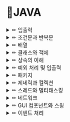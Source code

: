 # 📒JAVA

<details>

<summary> ✏ 입출력 </summary>
<div markdown="1">
  
- Scanner 객체
   - java.util.Scanner 클래스
   - import문 필요
      - 소스 맨 앞줄에 선언
 - Scanner에서 키 입력 받기
   - Scanner는 입력되는 키 값을 공백으로 구분되는 아이템 단위로 읽음
   - 공백 문자 : '\t', '\f', '\r', '\n'
 - 개발자가 원하는 다양한 타입으로 쉽게 읽을 수 있음
  
| 메소드 | 설명 |    
| :---: | :----: |    
| String next() | 다음 아이템을 문자열 타입으로 리턴한다. |    
| String nextByte() | 다음 아이템을 byte 타입으로 리턴한다. |
| String nextShort() | 다음 아이템을 short 타입으로 리턴한다. |
| int nextInt() | 다음 아이템을 int 타입으로 리턴한다. |
| long nextLong() | 다음 아이템을 long 타입으로 리턴한다. |
| float nextFloat() | 다음 아이템을 float 타입으로 리턴한다. |
| double nexxtDouble() | 다음 아이템을 double 타입으로 리턴한다. |
| String nextLine() | 한 라인 전체('\n')를 읽어 문자열 타입('\n 미포함')으로 리턴한다. |
  
boolean hasNext(): 키가 입력될 때까지 기다리며, 입력된 키가 있는 경우 true 리턴. 라인의 첫 문자로 crtl-z 키가 입력되는 false 리턴

## 📝1.1
  - 키보드에서 영문자를 한 글자씩 입력 받아 소문자이면 대문자로, 대문자이면 소문자로 변환하여 출력하는 프로그램 작성.
    - 참고) Scanner의 next() 이용
  - 입력된 문자가 영문자가 아니면 "영문자가 아닙니다"를 출력.
  - CTRL-Z를 입력 받을 때까지 프로그램이 계속 동작.
    - 참고) Scanner의 next()가 실행 중일때 CTRL-Z를 입력하면 오류가 발생하므로, hashNext()로 입력이 있는지 먼저 확인 후 next() 호출
 #### Source code
  ```JAVA
package lab1_2;

import java.util.Scanner;

public class Lab1_2 {

	public static void main(String[] args) {
		// TODO Auto-generated method stub
		
		Scanner in = new Scanner(System.in);
		System.out.print("정수 3개를 입력하세요: ");

		int a = in.nextInt();
		int b = in.nextInt();
		int c = in.nextInt();

		double s;
		double result;

		int max = 0;
		int sum;

		//세 변중 가장 큰 변 고르기
		if(a>b)
		{
			max = a;
			if(max<c)
				max = c;
		}

		else if(b>c)
			max = b;
		else 
			max = c;

		sum= (a+b+c)-max;//가장 긴 길이의 변을 제외한 두 변의 합
		
		if(sum>max)//가장 큰 변의 길이가 나머지 두 변의 합의 길이보다 작다면 삼각형
		{
			s = (a+b+c)/2.0;
			result = Math.sqrt(s*(s-a)*(s-b)*(s-c));

			System.out.printf("삼각형의 넓이는 %f", result);
		}
		else
			System.out.printf("삼각형이 아니다");

		}
	}
 ```

#### 실행결과
![image](https://user-images.githubusercontent.com/87464750/149904758-36f1a585-8777-4467-b47a-875f97ebb646.png)
	
</div>
</details>

<details>

<summary> ✏ 조건문과 반복문 </summary>
<div markdown="1">

#### 단순 if 문
- if 다음의 괄호 안에는 조건식(논리형 변수나 논리 연산)
- 조건식 값
   - true인 경우, if 문을 벗어나 다음 문장이 실행된다.
   - false의 경우에는 if 다음의 문장이 실행되지 않고 if문을 빠져 나온다.
- 실행문장이 단일 문장인 경우 둘러싸는 {,} 생략 가능
  
#### 반복문 종류
- for 문
- while 문
- do while 문

#### 중첩 반복
  - 반복문이 다른 반복문을 내포하는 구조
  - 이론적으로 몇 번이고 중첩 반복 가능
  - 너무 많은 중첩 반복은 프로그램 구조를 복잡하게 하므로 2중 또는 3중 반복이 적당
  
#### 반복문: continue
  - 반복문을 빠져 나가지 않으면서
  - 반복문 실행 도중 다음 반복을 진행

#### 반복문: break
  - 반복문 하나를 완전히 빠져 나갈 때 사용
  - break문은 하나의 반복문만 벗어남
    - 중첩 반복의 경우 안쪽 반복문의 break 문이 실행되면 안쪽 반복문만 벗어남

## 📝2.1
  - 다음과 같은 내용이 출력되도록 printMultTable(int high) 메소드를 구현.
#### Source code
```JAVA
package lab2_1;

public class Lab2_1 {

	static void printMultTable(int high)
	{
		for( int i = 1; i<= high; i++)
		{
			for (int j = 1; j <= i; j++)
			{
				System.out.print(i*j + " ");
			}
			System.out.print("\n");
		}
		return;
	}
	
	public static void main(String[] args) {
		// TODO Auto-generated method stub
		printMultTable(7);
	}
}
```
#### 실행결과
![image](https://user-images.githubusercontent.com/87464750/149674218-90d0eee1-b261-4ab2-8efd-928d93a10899.png)
  
## 📝2.2
  - 다음 조건에 따라 주어진 모양을 출력.
    - 키보드로부터 높이를 나타내는 정수값을 입력 받는다.
    - 입력된 값이 자연수가 아니라면, 자연수가 입력될 때까지 계속 숫자를 입력 받는다.
    - 입력 받은 높이에 따라 다음과 같은 모양을 출력한다.

#### Source code
```JAVA
package lab2_2;

import java.util.*;

public class Lab2_2 {

	public static void main(String[] args) {
		// TODO Auto-generated method stub
		Scanner in =  new Scanner(System.in);
		
		System.out.println("Enter the height: ");
		int input = in.nextInt();
		
		//자연수가 아니라면 양수가 입력될 때까지 계속 숫자를 입력
		while(input < 0)
		{
			System.out.println("Enter the height: ");
			input = in.nextInt();
		}
		
		for(int i = 0; i<= input; i++)
		{
			for(int j = 0; j<i; j++)
			{
				System.out.print("*");
			}
			for(int j = 0; j<2*(input -i); j++)
			{
				System.out.print(" ");
			}
			for(int j = 0; j<i; j++)
			{
				System.out.print("*");
			}
			
			System.out.print("\n");
		}
	}

}
```
#### 실행결과
![image](https://user-images.githubusercontent.com/87464750/149677658-47007c64-8a3a-4faa-955e-72372e938ddf.png)
                          
## 📝2.3
  - 올해 1월1일이 어떤 요일인지 입력 받은 후, 달력을 출력.
    - 단, 각 달의 시작부에 빈 칸이 발생하면 *로 채우고, 2월은 28일이라고 가정.
                          
#### Source code
```JAVA
package lab2_3;

import java.util.*;

public class Lab2_3 {

	public static void main(String[] args) {
		// TODO Auto-generated method stub

		System.out.printf("올해 1월 1일은 어떤 요일인가요?");
		Scanner in = new Scanner(System.in);
		int count = 0;
		int ccount = 0;
		
		String month = in.next();
		char mon = month.charAt(0);
		
		for(int i = 1; i<=12; i++)
		{
			System.out.println(i + "월");
			
			for(int k = 0; k< ccount; k++)
			{
				count ++;
				System.out.printf("* ");
			}
			
			if (mon == '월')
			{
				System.out.print("* ");
				count = 1;
				mon = 'a';
			}
			else if (mon == '화')
			{
				System.out.print("* ");
				count = 2;
				mon = 'a';
			}
			else if (mon == '수')
			{
				System.out.print("* ");
				count = 3;
				mon = 'a';
			}
			else if (mon == '목')
			{
				System.out.print("* ");
				count = 4;
				mon = 'a';
			}
			else if(mon == '금')
			{
				System.out.print("* ");
				count = 5;
				mon = 'a';
			}
			else if (mon == '토')
			{
				System.out.print("* ");
				count = 6;
				mon = 'a';
			}
			
			if(i==1 || i ==3 || i == 5 || i == 7 || i == 8 || i == 10 || i == 12)//31일인 달
			{
				for(int j = 1; j<=31; j++)
				{
					System.out.printf("%d ", j);
					count ++;
					if(count == 7)
					{
						System.out.printf("\n");
						count = 0;
					}
					ccount = count;//다음달의 시작일을 계산하기 위해서
				}
				count = 0;
			}
			else if(i==2)//2월달
			{
				for(int j = 1; j<=28; j++)
				{
					System.out.printf("%d ", j);
					count ++;
					if(count == 7)
					{
						System.out.printf("\n");
						count = 0;
					}
					ccount = count;
				}
				count = 0;
			}
			else//30일인 달
			{
				for(int j = 1; j<=30; j++)
				{
					System.out.printf("%d ", j);
					count ++;
					if(count == 7)
					{
						System.out.printf("\n");
						count = 0;
					}
					ccount = count;
				}
				count = 0;
			}
			System.out.printf("\n");
		}
	}
}
```
#### 실행결과
![image](https://user-images.githubusercontent.com/87464750/149679389-6facc2a8-9a6e-425f-9901-428235114e9e.png)
	
</div>
</details>

<details>

<summary> ✏ 배열 </summary>
<div markdown="1">
	
#### 배열
- 인덱스로 접근하는 다수의 데이터로 구성된 자료 구조
	- 배열을 이용하면 한 번에 많은 메모리 공간 선언 가능
- 같은 타입의 데이터들이 순차적으로 저장되는 공간
	- 원소 데이터들이 순차적으로 저장됨
	- 인덱스를 이용하여 원소 데이터 접근
	- 반복문을 이용하여 처리하기에 적합한 자료 구조
- 배열 인덱스
	- 0부터 시작
	- 인덱스는 배열의 시작 위치에서부터 데이터가 있는 상대 위치
	
#### 정방형 배열
- 각 행과 열의 개수가 같은 배열
#### 비정방형 배열
- 각 행의 열의 개수가 다른 배열

## 📝3.1
- 키보드로부터 정수 10개를 입력 받아 배열에 저장하고, 오름차순으로 정렬한 후 출력하는 프로그램
	- [조건1] 사이즈가 10인 배열을 한 개만 사용할 것(다른 배열 선언 및 사용 불가)
	- [조건2] 정렬 부분을 아래와 같은 sort()라는 이름의 메소드로 구현
		- static void sort(int[] array) {}
#### Source code
- [Lab3_1](JavaLab/lab3_1/src/lab3_1/Lab3_1.java)
#### 실행결과
![image](https://user-images.githubusercontent.com/87464750/149916842-d971aa12-11db-431c-828c-4ccc13051cc8.png)
	
## 📝3.2
- 철수는 매주 로또 5개를 구입하는데, 항상 "자동선택"으로 구입한다. 다섯 set의 로또 번호를 자동으로 생성해주는 프로그램을 작성.
	- [조건1] 5x6의 2차원 배열을 생성한다. 다섯 개의 각 행에 속한 6개의 숫자가 1set의 로또 번호를 의미하며, 각 숫자는 1~45 사이의 랜덤 번호이다. 중복된 숫자는 없어야 한다.
	- [조건2] 각 로또 set를 정렬하여 재저장한다.(앞에서 구현한 sort() 메소드를 활용)
	- [조건3] 5 set의 로또 번호를 출력한다.(정렬된 결과가 저장된 2차원 배열을 직접 출력)

#### Source code
- [Lab3_2](JavaLab/lab3_2/src/lab3_2/Lab3_2.java)
#### 실행결과
![image](https://user-images.githubusercontent.com/87464750/149916419-591c31bf-5aa9-4bea-972d-fb348292217e.png)
	
## 📝3.3
- 다음은 1.2의 삼각형 넓이 계산 문제이다.
	- 키보드로부터 정수 3개를 입력받고, 이 3개의 수로 삼각형을 만들 수 있는지 판별. 만약 삼각형이 구성된다면, 넓이를 계산하여 출력.
	- 3개의 정수를 쉼표와 공백으로 구분하여, 위의 프로그램을 다시 작성하라
		- 참고) String의 split()메소드는 문자열을 특정 구분자가 기준으로 나누어 배열에 담는다.
		- 참고) String의 trim() 메소드는 문자열 앞뒤의 공백을 제거한다.
		- 참고) Integer의 parseInt() 메소드는 문자열을 정수로 변환한다.
#### Source code
- [Lab3_3](JavaLab/lab3_3/src/lab3_3/Lab3_3.java)
#### 실행결과
![image](https://user-images.githubusercontent.com/87464750/149917579-f3dd4d9c-ad08-49e7-98bb-4aa3ec876b47.png)
	
</div>
</details>

<details>

<summary> ✏ 클래스와 객체 </summary>
<div markdown="1">

## 객체지향 프로그래밍이란?
- 실세계 모델링에 중점을 둔 프로그래밍 언어
	- 과거
		- 컴퓨터는 주로 계산에 사용
		- 계산이 이루어지는 과정을 순차적으로 기술하는 것이 편리
	-현재
		- 컴퓨터는 산업 전반에 활용
		- 실세계는 절차 및 과정보다 작업과 그에 연관된 물체(객체)의 상호 작용으로 묘사하는 것이 편리할 수 있음
	- 실세계에서 발생하는 일을 보다 쉽게 프로그래밍하기 위해, 객체 중심의 프로그래밍 언어 탄생

### 객체지향 프로그래밍의 장점
- 소프트웨어 생산성 향상
- 객체지향 언어의 상속, 다향성, 객체, 캡슐화 등 개념들이 소프트웨어 재사용을 쉽게 하는 효과가 있음
	- 소프트웨어의 '재사용'과 '부분 수정'을 용이하게 하여, 소프트웨어를 처음부터 작성하는 부담을 대폭 줄임으로써 생산성이 크게 향상

### 객체지향 언어의 특성
- 캡슐화
	- 데이터 관련 함수를 하나로 결함
	- 데이터를 외부로부터 숨김(보호, 보안, 접근 제어)
		- 외부에서는 비공개 데이터에 직접 접근하거나 메소드의 구현 세부를 알 수 없음
- 상속
	- 상속 트리는 다양한 사물을 체계적으로 분류
	- 상위 클래스의 특성을 하위 클래스가 물려받음
	- 자바는 클래스 다중 상속은 지원하지 않음
- 다형성
	- 동일한 이름의 코드가 상황에 따라 다르게 동작하는 현상
	- JAVA의 다형성 사례
		- 메소드 오버라이딩: 슈퍼 클래스의 메소드를 서브 클래스마다 다르게 구현
		- 메소드 오버로딩: 한 클래스 내에 동일한 이름의 서로 다른 메소드 구현
## 클래스와 객체의 이해
#### 클래스
- 객체를 만들기 위한 설계도
- 객체의 속성(데이터, 변수)과 행위(메소드)선언
	
#### 객체
- 클래스라는 설계도에 따라 만들어낸 실체
	- 메모리 공간을 갖는 구체적인 실체
	- 객체를 클래스의 인스턴스(instance)라고도 함
	
### JAVA 클래스 분석
- 접근 지정자
	- 클래스 접근 권한을 지정
	- 다른 클래스에서 이 클래스를 접근할 수 있는지 기술
- class Person
	- Person이라는 이름의 클래스 선언
	- 클래스는 {로 시작하여}로 닫으며 이곳에 모든 필드와 메소드 구현
- 필드(field)
	- 값을 저장할 멤버 변수
	- 필드마다 접근 지정자 선언

- 생성자(constructor)
	- 클래스의 이름과 동일하고 객체가 생성될 때만 호출되는 특별한 메소드
	- 객체의 필드 초기화 담당
- 메소드(method)
	- 메소드는 함수이며 객체가 할 수 있는 행위 구현
	- 메소드마다 접근 지정자 선언

### 메소드란?
- 메소드
	- 메소드는 C/C++ 의 함수와 동일
	- JAVA의 모든 메소드는 반드시 클래스 안에 있어야 함(캡슐화 원칙)
- 메소드 구성 형식
	- 접근 지정자
		- public, private, protected, 디폴트(접근 지정자 생략된 경우)
	- 리턴 타입
		- 메소드가 반환하는 값의 데이터 타입
- JAVA의 인자 전달 방식
	- 기본 타입 전달: 값에 의한 호출(call by value)
		- 변수 값이 복사되어 전달
		- 메소드의 매개 변수가 변경되어도 당연히 실인자 값은 변경되지 않음
	- 객체/배열 전달: 레퍼런스에 의한 호출(call by reference)
		- 레퍼런스 변수 값이 복사되어 전달
		- 객체/배열이 통째로 복사되어 전달되는 것 아님!
		- 레퍼런스 변수를 통해 객체를 변경하면 당연히 실제 객체도 변경
	
- 메소드 오버로딩
	- 오버로딩
		- 한 클래스 내에서 두 개 이상의 이름이 동일한 메소드 작성
			- 메소드 이름은 동일
			- 매개 변수의 개수나 타입이 서로 달라 구분 가능해야 함
			- 단, 리턴 타입만 다르면 에러!
- this 레퍼런스
	- this란?
		- 현재 실행되는 메소드가 속한 객체에 대한 레퍼런스
			- 컴파일러에 의해 자동 선언: 별도로 선언할 필요 없음
	
- this가 필요한 경우
	- 객체의 멤버 변수와 메소드 내 지역 변수의 이름이 같은 경우
		- 특히, 생성자에서 매개변수 값으로 필드를 초기화할때 유용함
	- 메소드가 객체 자신의 레퍼런스를 반환할 때

## 객체의 생성과 소멸에 대한 세부 사항
	
#### 생성자
- 객체가 생성될 때 필드를 초기화하기 위해 자동으로 실행되는 특별한 메소드
- 생성자의 특징
	- 생성자 이름은 클래스 이름과 동일
	- 리턴 타입 없는 메소드
	- 오버로딩하여 여러 개 작성 가능
	- 선언된 생성자가 하나도 없다면?
		- 개발자가 생성자를 "하나도 작성하지 않으면" 컴파일러가 자동으로 디폴트 생성자 선언
#### 디폴트 생성자
- 클래스에 생성자가 하나도 선언되지 않는 경우
- 컴파일러가 자동으로 생성
	- 매개변수도 없고, 아무런 작업도 하지 않는 생성자
#### 객체의 소멸
- 객체 소멸
	- new에 의해 생성된 객ㅊ체 메모리를 자바 가상 기계로 되돌려 주는 행위
	- 소멸된 객체 공간은 가용 메모리에 포함
- 자바 응용프로그램에서 임의로 객체 소멸할 수 없음
	- 객체 소멸은 자바 가상 기계의 고유한 역할
		- C/C++에서는 할당 받은 객체를 개발자가 프로그램 내에서 삭제
- 가비지(Garbage)
	- 가비지
		- 가리키는 레퍼런스가 하나도 없어 더이상 사용할 수 없는 객체
	- 가비지 컬렉션
		- 자바 가상 기계의 컬렉터가 자동을 가비지를 수집하여 반환

## Static 멤버, final 키워드
#### non-static 멤버(변수, 메소드)의 특성
- 공간적 특성: 객체마다 별도 존재
- 시간적 특성: 객체 생성 후 비로소 접근 가능
	
#### Static 멤버의 특성
- 객체마다가 아니라 클래스마다 하나만 생성됨
	-객체를 생성하지 않고도 접근 가능
- 특성
- 공간적 특성: 클래스 당 하나만 생성
- 시간적 특성: 클래스가 로딩될 때 이미 생성되어 접근 가능
	
#### non-static 멤버와 static 멤버의 차이
	
| | non-static 멤버| static 멤버|  
| :---: | :----: | :----: |    
| 선언 | class Sample {</br>int n;</br>void g() {...}</br>}| class Sample { </br> static int m; </br> static void g() {...}</br>}|
| 공간적 특성 | 멤버는 객체마다 별도 존재 </br> - 인스턴스 멤버라고 부름| 멤버는 클래스당 하나 생성 </br> - 멤버는 객체 내부가 아닌 별도의 공간에 생성 </br> - 클래스 멤버라고 부름|
| 시간적 특성 | 객체 생성 시에 멤버 생성됨 </br> - 객체가 생길때 멤버도 생성 </br> - 객체 생성 후 멤버 사용 가능 </br> - 객체가 사라지면 멤버도 사라짐| 클래스 로딩 시에 멤버 생성 </br> -  객체가 생기기 전에 이미 생성 </br> - 객체가 생기기 전에도 사용 가능 </br> - 객체가 사라져도 멤버는 사리지지 않음 </br> - 멤버는 프로그램이 종료될  사라짐|
| 공유의 특성 | 공유되지 않음 </br> - 멤버는 객체 내에 각각 공간 유지 | 동일한 클래스의 모든 객체들에 의해 공유됨|
	
#### Static 활용
- 캡슐화 원칙 지키면서 전역 변수/함수를 만들 때 활용
	- 가끔은 전역 변수/함수가 필요할 때도 있음

#### Static 메소드 접근의 제약
- static 메소드는 오직 static 멤버만 접근 가능
	- 객체가 생성되지 않는 상황에서도 static 메소드는 실행될 수 있기 때문에, non-static 메소드와 필드 사용불가
	- non-static 메소드는 static 멤버 사용 가능
- 2static 메소드는 this 사용불가
	- static 메소드는 객체가 생성되지 않는 상황에서도 호출이 가능하므로, 현재 객체를 가리키는 this 레퍼런스 사용할 수 없음

#### final 클래스
- 더이상 클래스 상속 불가능
#### final 메소드
- 더이상 오버라이딩 불가능
#### final 변수
- 더이상 값이 변할 수 없는 변수
	- 상수 선언할 때 사용
	- 상수는 선언 시 초기 값 지정하고, 실행 중 변경 

## 클래스와 객체
	
## 📝4.1
	
다음과 같은 멤버를 가지는 Rectangle 클래스를 작성하시오
- 필드
	- int 차입의 x1, y1, x2, y2: 직사각형을 결정하는 두 점의 좌표
	- 원점은 왼쪽 상단이라고 가정
- 메소드
	- 생성자 2개: 매개 변수가 없는 생성자와 x1, y1, x2, y2의 값을 전달 받아 설정하는 생성자
	- void set(int x1, int y1, int x2, int y2): x1, y1, x2, y2의 좌표 설정
	- boolean check(): 지정된 x1, y1 x2, y2의 값으로 직사각형이 구성되면 truem 그렇지 않으면 false를 리턴
	- int getArea(): 사각형의 넓이를 반환(직사각형이 구성되지 않으면 0을 리턴)
	- void show(): 직사각형의 네 점의 좌표와 넓이 정보를 출력(직사각형이 구성되지 않으면 출력 불가 메시지 출력)
	- boolean equals(Rectangle r): 인자로 전달된 객체 r과 현 객체가 동일한 모양과 크기의 직사각형이면 true를, 그렇지 않으면 false를 리턴
	
앞에서 구현한 Rectangle 클래스가 제대로 동작하는지 다음의 RecTest 클래스를 사용하여 테스트.
	
```JAVA
public class RecTest {
 public static void main(String[] args) {
  Rectangle r =new Rectangle();
  Rectangle s = new Rectangle(1, 1, 2, 3);
  
  r.show();
  s.show();
  System.out.println(s.getArea());
  r.set(2, 1, 4, 5);
  r.show();
  System.out.println(r.getArea());
  
  if(r.equals(s))
   System.out.println("두 사각형은 같습니다.");
 }
}
 ```
#### Source Code
[Lab4_1](JavaLab/lab4_1/src/lab4_1/Lab4_1.java)

#### 실행결과
![직사각형](https://user-images.githubusercontent.com/87464750/150938081-6524abdd-ee63-4d36-ae5a-8c35414c88e0.png)
	
## 📝4.2

ComplexNumber 클래스를 구현하고, 이를 통해 생성된 복소수 사이의 덧셈, 뺄셈 등의 연산을 수행
- 다음 클래슬 이용하여 ComplexNumber 클래스가 구현되었는지 테스트하라.

```JAVA
public class ComplexTest {

	public static void main(String[] args) {

		// TODO Auto-generated method stub
		ComplexNumber n1 = new ComplexNumber();
		ComplexNumber n2 = new ComplexNumber();

		n1.setReal(5);
		n1.setImage(7.2);
		n2.setReal(-3.1);
		n2.setImage(5.7);

		System.out.print("n1 is -> ");
		n1.printNumber();
		System.out.print("n2 is -> ");
		n2.printNumber();

		ComplexNumber n3 = n1.add(n2);
		System.out.print("n3 is -> ");
		n3.printNumber();

		System.out.print("n1 - n2 -> ");
		n1.subtract(n2).printNumber();

	}

}
 ```

#### Source Code
[Lab4_2](JavaLab/lab4_2/src/lab4_2/Lab4_2.java)

#### 실행결과
![복소수](https://user-images.githubusercontent.com/87464750/150938180-6b155102-25c3-4d6a-927d-8e5dfd6903ae.png)
	
## 클래스와 객체 응용
## 📝5.1
	
- Student 클래스 구현 사항
	- 학생 정보를 관리하는 프로그램 구현.
	- 각 학생을 나타내는 Student 클래스 구현
	- Student 클래스의 필드 중 StudentID는 생성자에서 값을 할당한다(다른 필드는 생성자의 전달 인자를 통해 값을 설정)
	- 이때, static 변수인 staticID를 활용하여 객체 생성 순서대로 값을 할당한다. 즉, 2017001, 2017002, 2017003, ...

#### Source Code
#### 실행결과

</div>
</details>


<details>

<summary> ✏ 상속의 이해</summary>
<div markdown="1">

## 상속
#### 상속이란?
- 상위 클래스의 특성(멤버 변수/메소드)을 하위 클래스에 물려주는 것
- 부모 클래스/ 수퍼 클래스(superclass)/기본(base) 클래스
	- 특성을 물려주는 상위 클래스
- 자식 클래스/ 서브 클래스(subclass)/파생(derived) 클래스
	- 특성을 물려 받는 하위 클래스
- 자식은 부모 클래스에 자신만의 특성(필드, 메소드) 추가
	- 더 구체적인 클래스가 됨
	- 중복된 코드를 반복 기술할 필요 없음
- 자식은 부모 클래스의 특성을 수정할 수도 있음
	- '오버라이딩' 이라고 함
	
#### JAVA 상속의 특징

- 상속의 최상위 클래스는 java.lang.* 패키지의 Object 클래스
	- 모든 클래스는 자동으로 java.lang.Object 상속
- 다중 상속 지원하지 않음
	- 여러 클래스를 동시에 상속받지 못함(예: class A extends B, C(x))
	- 다중 상속 자체를 불허하여 다이아몬드 문제 회피
	
#### 멤버의 상속
	
- 자식 클래스에는 부모의 멤버 변수/ 함수 자동 포함
- 상속과 접근 지정자
	- 부모의 private 멤버
		- 자식도 접근 불가
		- 부모 클래스에 public/protected 메소드를 정의하여 간접적으로 접근
	- 부모의 protected 멤버
		- 같은 페키지에 속하는 클래스는 자식이 아니어도 접근 가능
		- 다른 패키지에 속하는 클래스는 당연히 접근 불가
		- 단, 다른 패키지에 속해도 자식이라면 접근 가능
	
#### 상속과 생성자
- 자식 클래스의 객체가 생성될 때
	- 1) 부모의 생성자, 자식의 생성자 모두 실행
		- 부모의 멤버 변수와 자식의 멤버 변수 모두 초기화해야 하므로
	- 2) 호출 순서와 실행 순서
		- 자식 클래스의 생성자가 먼저 호출되나, 부모가 있으면 부모의 생성자부터 먼저 실행
	
- 자식이 명시적으로 부모의 생성자 호출하는 경우
	- super() 키워드를 이용하여 특정 생성자 호출
	- super()는 반드시 자식 생성자의 첫 줄에 와야함
- 자식이 명시적으로 부모의 생성자 호출하지 않는 경우
	- 컴파일러가 부모의 '디폴트 생성자' 호출

## 객체의 타입 변환
	
#### 업캐스팅
- 자식 클래스의 객체를 부모 클래스 레퍼런스로 가리킴
	- 객체의 모든 멤버를 접근할 수 없고 부모 클래스 멤버에만 접근 가능
	
#### 다운캐스팅
- 부모 클래스 레퍼런스로 가리키던 자식 객체를, 원래대로 자식 클래스 레퍼런스가 가리키도록 하는 것
- 명시적으로 타입 지정
	- 다시 자식 객체의 모든 멤버 접근 가능
	
#### instanceof 연산자
- instanceof 연산자
	- 레퍼런스가 가리키는 객체의 진짜 타입 식별
- 사용법
객체레퍼런스 instanceof 클래스타입
	- 연산의 결과: true/false의 불린 값

#### 클래스 이름 얻기
- instanceof 연산자
	- 가능한 클래스 이름을 미리 알고 있어야 학인 가능
- Object -> Class -> getSimpleName()
	- 모든 JAVA 객체는 Object 클래스 상속
	- Object.getClass() 메소드로 Object 객체의 멤버인 Class 객체에 접근
	- Object.getClass().getSimpleName() 메소드로 객체의 클래스 이름 알 수 있음 -> ㅇ

```JAVA
Class Person {}
Class Student extends Person{}
	
...
	public static void main(String{} args{
		person p = new Student();
		System.out.print(p.getClass().getSimpleName());
	}
```

## 메소드 오버라이딩(Overriding)
- 메소드 오버라이딩(Method Overriding)
	- 부모 클래스의 메소드를 자식 클래스에서 재정의
- 객체 생성 -> 업캐스팅 -> 오버라딩된 메소드 호출
	- 자식 클래스의 메소드가 실행됨

#### 매소드 오버라이딩 조건
1. 반드시 부모 클래스 메소드와 동일한 이름, 동일한 호출 인자, 반환 타입을 가져야 한다.
2. 오버라이딩된 메소드의 접근 지정자는 부모 클래스의 메소드의 접근 지정자 보다 좁아질 수 있다.
	- public -> protected -> private 순으로 지정 범위가 좁아진다.
3. 반환된 타입만 다르면 오류
4. static, private, 또는 final 메소드는 오버라이딩 될 수 없다.
	
#### 오버라이딩 vs. 오버로딩
| 비교 요소 | 메소드 오버로딩 | 메소드 오버라이딩 |  
| :---: | :----: | :----: |    
| 정의 | 같은 클래스나 상속 관계에서 동일한 이름의 메소드 중복 작성| 서브 클래스에서 슈퍼 클래스에 있는 메소드와 동일한 이름의 메소드 재작성|
| 관계 | 동일한 클래스 내 혹은 상속 관계 | 상속 관계 |
| 목적 | 이름이 같은 여러 개의 메소드를 중복 정의하여 사용의 편리성 향상| 슈퍼 클래스에 구현된 메소드를 무시하고 서브 클래스에서 새로운 기능의 메소드를 재정의하고자 함 |
| 조건 | 메소드 이름은 반드시 동일함. 메소드의 인자의 개수나 인자의 타입이 달라야 성립| 메소드이 이름, 인자의 타입, 인자의 개수, 인자의 리턴 타입 등이 모두 동일하여야 성립 |
| 바인딩 |  정적 바인딩. 컴파일 시에 중복된 메소드 중 호출된 메소드 결정| 동적 바인딩. 실행 시간에 오버라이딩된 메소드 찾아 호출 |

## 추상 메소드와 추상 클래스
	
#### 추상 메소드(abstract method)
- 선언되어 있으나 구현되지 않은 메소드
	- 메소드 앞에 abstract 선언
- 추상 메소드는 자식 클래스에서 오버라딩하여 구현
	
#### 추상 클래스(abstract class)	
- 추상 메소드를 하나라도 가진 클래스
	- 크래스 앞에 abstract라고 선언해야 함
- 설계와 구현의 분리

## 인터페이스
	
#### JAVA의 인터페이스
	
- 극단적으로 형식만 남긴 클래스
	- 껍데기만 남은 클래스
- 멤버 변수 정의 불가
	- 상수는 정의 가능
- 모든 메소드가 추상 메소드
	
##### 인터페이스 선언
	- class가 아니라 interface 키워드로 선언
	> ex) public interface SerialDriver {...}
	
- 특징
	- 인터페이스의 메소드
		- 반드시 public abstract 타입이므로 'public', 'abstract' 생략 가능
	- 인터페이스 상수
		- 반드시 public static final 타입이므로 'public', 'static', 'final' 생략 가능
	- 객체 생성 불가
		- 껍데기만 남은 클래스이므로 객체를 만들 수 없음
	- 레퍼런스 변수는 선언 가능
		- 껍데기만 남았어도 가리킬 수는 있음
	
#### 인터페이스의 필요성
	
- Java는 다이아몬드 문제를 피하기 위해 다중 상속 미지원
	- 그러나 가끔 다중 상속이 필요한 경우 발생.
		-  하나의 객체를 다양한 형태로 업캐스팅 하고싶다(다형성 활용)
##### 해결 방법
	
- 다이아몬드 문제가 발생하지 않도록 알맹이 없는 클래스인 인터페이스 정의
- 인터페이스는 다중 상속 허용

#### 인터페이스 상속
	
- 인터페이스 간에도 상속 가능
	- 인터페이스를 상속하여 확장된 인터페이스 작성 가능
- 인터페이스는 다중 상속 허용
	
#### 인터페이스 구현
- implements 키워드 사용
- 여러 개의 인터페이스 동시 구현 가능
- 상속과 구현이 동시에 가능

```JAVA
interface USBMouseInterface{
	void mouseMove();
	void mouseClick();
}
	
public class MouseDriver implements USBMouseInterface {//인터페이스 구현
	public void mouseMove() {....}
	public void mouseClick() {....}
	
	//추가적으로 다른 메소드를 작성할 수 있다.
	int getStatus() {...}
	int getButton() {...}
}	
```
#### 추상 클래스 vs. 인터페이스
	
| 비교 | 내용 |    
| :---: | :----: |    
| 추상 클래스 | 일반 메소드 포함 가능. </br> 상수, 변수 필드 포함 가능 </br> 모든 서브 클래스에서 공통된 메소드가 있는 경우에는 추상 클래스가 적합.|    
| 인터페이스 | 모든 메소드가 추상 메소드. </br> 상수 필드만 포함 가능. </br> 다중 상속 지원. |
	
## 상속의 이해
	
## 📝6.1

- 다음 조건을 만족하는 Employee 클래스를 구현.
- 
##### 1. 필드.
	- protected String name: 사원의 이름
	- private int salary : 봉급
	- protected String ID: 사원의 사번
	
##### 2. 생성자
	- Employee(): String은 "", int 형은 0으로 초기화
	- Employee(String name, int salary, String ID) : parameter로 입력 받아 초기화
	
##### 3. 메소드
	- 각 필드의 mutator와 accessor 메소드를 구현
	- toString(): name과 salary 및 ID를 "\t"를 이용하여 구분한 String 으로 return 

- 다음 조건을 만족하는 Manager 클래스를 구현하시오.

##### 1. Employee 클래스를 상속

##### 2. 추가적인 필드
	- private String department: 책임 지고 있는 부서의 이름
	
##### 3. 생성자
	- Manager(): Employee의 default constructor를 호출하고 department를 "" 으로 초기화
	- Manager(String name, int salary, String ID, String department) : parameter를 입력받아 초기화
	
##### 4. 메소드
	- 메소드 mutator와 accessor를 구현
	- toString(): name, salary, ID과 department를 "\t"을 이용하여 구분한 String으로 return

#### Source Code
#### 실행결과

## 상속과 다형성
	
## 📝7.1

- 세 개의 클래스(Student, Undergraduate, Graduate)를 구현.
- Student는 Undergraduate와 Graduate의 부모 클래스
- Student 클래스의 getAnnualSalary()는 0을 리턴
- Undergraduate 클래스이 getAnnualSalary()는 semesterSalary로부터 계산된 연 급여 리턴
	- [참고] 학과 일을 돕는 학부생은 한 학기에 한번씩 수당을 받으며, semesterSalary가 이 정보를 저장
- 유사하게, Graduate의 연 급여는 monthSalary로부터 계산됨
	- [참고] 학과 일을 돕는 대상원생은 한 달에 한 번씩 수당을 받으며, monthSalary가 이 정보를 저장
- toString()은 해당 객체에 대한 중요 정보를 출력

#### Source Code
#### 실행결과

## 추상 클래스
	
## 📝8.1
- 텍스트 화면의 원하는 위치에 원하는 크기의 도형(직사각형, 직각삼각형)을 그리기 위해 다음 2개의 클래스를 구현하라.
##### 1. Rectangle 클래스

##### <필드>
	- private String figureName: 직사각형의 이름
	- private int width: 직사각형의 밑변 길이
	- private int height: 직사각형의 높이

##### <메소드>
	- public Rectangle(String figureName, int width, int height): 생성자
	- public void drawAt(int offset_c, int offset_y)
		- 직사각형의 그릴 위치(offset_c, offset_y)를 맞춘다
		- 이때 정확한 위치를 표시하기 위해 번호를 표시한다.
	- public void drawHere(int offset_x)
		- drawAt()에 의해 호출되며 ' * ' 를 이용하여 밑변 width, 높이 height인 직사각형을 그린다.

##### 2. Triangle 클래스

##### <필드>
	- private String figureName: 직사각형의 이름
	- private int base: 직각삼각형의 밑변 및 높이

##### <메소드>
	- public Triangle(String figureName, int base): 생성자
	- public void drawAt(int offset_x, int offset_y)
		- 직각삼각형을 그릴 위치(offset_x, offset_y)를 맞춘다.
		- 이때 정확한 위치를 표시하기 위해 번호를 표시한다.
	- public void drawHere(int offset_x)
		- drawAt()에 의해 호출되며 ' * '를 이용하여 밑변 base, 높이 base인 직각삼각형을 그린다.

- 앞의 두 클래스를 살펴보면 공통적으로 포함된 내용이 있다. 따라서 상속과 추상 메소드의 개념을 이요애하여 Figure라는 새로운 클래스를 정의할 수 있다.

##### 3. Figure 클래스

##### <필드>
	- Rectangle과 Triangle 클래스에 공통으로 들어가는 필드들

##### <메소드>
	- Rectangle과 Triangle 클래스에 공통으로 들어가는 메소드들
	- Rectangle과 Triangle 클래스의 필드 및 메소드 이름은 절대 변경하지 말 것
	- Figure 클래스는 객체를 생성할 필요가 없으며, 이 클래스에 정의된 메소드 역시 body({...})를 만들 필요가 없으므로, 추상 메소드로 정의할 수 있다. 
		-> 이 힌트를 이용하여, Figure 클래스를 추상 클래스로 정의하고 적절히 구현.
	
#### Source Code
#### 실행결과
</div>
</details>

<details>

<summary> ✏ 예외 처리 및 입출력 </summary>
<div markdown="1">

## 예외 처리(Exception Handling)
#### 오류
- 프로그램이 실행 중 어떤 원인에 의해 오작동하거나 비정상 종류되는 경우
- 예외(exception)
	- 복구 가능한 덜 심각한 오류
		- 0 으로 나누기 시도, 존재하지 않는 파일 열기 등
	- 예외가 발생하면 잘 처리하여 복구하기를 권장함
	
#### C언어
- 표준 방법은 정의되어 있지 않으나, 리턴 값으로 예외 상황을 알려주는 방식을 주로 사용
#### JAVA 
- Try-catch를 통한 표준 방법 지원
- 예외 정보를 담고 있는 객체를 생성하여 전달하는 방식

#### JAVA의 예외 처리
- 실행 중 오루 발생하면 JVM이 예외 객체 생성
- 응용프로그램에서 예외 객체를 처리하지 않으면, 프로그램 강제종료
- 예외 처리 문
	- try-catch-finally문 사용
	- finally 블록은 생략 가능
	
```
	try{
	//예외가 발생할 수 있는 위험한 코드
	}
	catch(처리할 예외 타입 선언){
	//실제 예외가 발생하면 여기에서 처리
	}
	finally{
	//예외 발생 여부와 상관없이 무조건 실행되는 문장
	}
```
	
#### 자주 발생하는 예외
	
| 예외 종류 | 예외 발생 경우 |    
| :---: | :----: |    
| ArithmeticException | 정수를 0으로 나눌 때 발생 |    
| NullPointerException | null 레퍼런스를 참조할 때 발생 |
| ClassCastException | 변환할 수 없는 타입으로 객체를 변환할 때 발생 |
| OutOfMemoryError | 메모리가 부족한 경우 발생 |
| ArrayIndexOutOfBoundsException | 배열의 범위를 벗어난 접근 시 발생|
| IllegalArqumentException| 잘못된 인자 전달 시 발생 |
| IOException| 입출력 동작 실패 또는 인터럽트 시 발생 |
| NumberFormatException | 문자열이 나타내는 숫자와 일치하지 않는 타입의 숫자로 변환 시 발생 |
	
## 입출력
- 입출력 대상
	
| | 입력 대상 | 출력 대상 |  
| :---: | :----: | :----: |    
| 표준 입출력 | 키보드 | 모니터 |
| 파일 입출력 | 파일 | 파일 |
| 네트워크 입출력 | 네트워크로 연결된 호스트 | 네트워크로 연결된 호스트 |

- 입출력 내용
	- 일반적인 바이너리 데이터
		- 문자, 그림, 실행코드 등
	- 문자는 중요하므로 특별 취급
	
#### 바이트스트림 클래스
	
- 바이트스크림 클래스(java.io 패키지에 포함)
	- inputStream/OutputStream
		- 추상 클래스
		- 바이트 입출력 스트림을 다루는 모든 클래스의 수퍼 클래스
	- FileInputStream/FileOutputStream
		- 파일로부터 바이트 단위로 읽거나 저장하는 클래스(1차 스트림)
		- 바이너리 파일의 입출력
	- DataInputStream/DataOutputStream
		- 자바의 기본 데이터 타입의 값(변수)을 바이너리 값 그대로 입출력(2차 스트림)
		- 문자열도 바이너리 형태로 입출력

#### InputStream을 이용한 키보드 읽기
	
- Inputstream은 추상클래스이므로 객체와 불가
- System.in
	- System 클래스의 static InputStream in 필드
	- JVM은 시작될 때 ' InputStream '을 상속한 어떤 객체를 생성하고 System.in으로 가리킴
	- 이 객체는 표준입력인 키보드와 연결됨
	
- System.in을 이용한 키보드 읽기
	
``` JAVA
	int c;
	
	while((c = System.in.read()) != -1) {
		System.out.print((char)c);
	}
```
#### OutputStream을 이용한 화면 출력
	
- OutputStream은 추상클래스이므로 객체화 불가
- System.out
	- System 클래스의 static PrintStream out 필드
	- JVM은 시작될 때 'OutputStream을 상속한 Printstream 객체'를 생성하고 System.out으로 가리킴
	- 이 객체는 표준출력인 모니터와 연결됨

``` JAVA
	int c;
	
	while((c = System.in.read()) != -1) {
		System.out.print((char)c);
	}
```
	
#### FileInputStream을 이용한 파일 읽기

``` JAVA
FileInputStream fin = new FileInputstream("c:\\test.txt");
	
int c;
	
while((c = fin.read()) != -1) {
	System.out.print((char)c);
	}
	
fin.close();
```
- 입력 받이트 스트림객체를 생성하고 c:\\test.txt 파일 오픈
- 파일 끝까지 반복하며 한 바이트씩 c에 읽어 들임.
- 파일의 끝을 만나면 read()는 -1 flxjs
- 바이트 c를 문자로 변환하여 화면에 출력
- 스트림을 닫음. 파일도 닫힘. 더 이상 스트림으로부터 읽을 수 없음

#### FileOutputStream을 이용한 파일 쓰기
- 바이너리 값을 파일에 저장하는 바이트 스트림 코드

``` JAVA
FileOutputStream fout = new FileOutputStream("c:\\test.txt");

int iNum[] = {1, 4, -1, 88, 50 };
byte b[] = {7, 51, 3, 4, 1, 24};

for(int i = 0; i<iNum.length; i++)
	fout.write(iNum[i]);
			      
fout.write(b);
			      
fout.close();
```
			      
- 출력 바이트 스트림 객체를 생성하고 c:\\test.txt 파일 오픈
- 파일에 정수 값(바이너리)을 그대로 기록(LSB만) 
- 파일에 바이트 배열(바이너리) 값을 그대로 기록
- 스트림을 닫음, 파일도 닫힘, 더 이상 스트림으로부터 읽을 수 없음
			
#### 문자스트림
			      
- 문자 스트림을 다루는 클래스 (java.io 패키지에 포함)
	- Reader/Writer
		-  추상 클래스로서 문자 스트림을 다루는 모든 클래스의 슈퍼 클래스
	- FileReader/FileWriter
		- 텍스트 파일로의 문자 입출력에 특화된 클래스(1차 스트림)
	- InputStreamReader/OutputStreamWriter
		- 코딩 변환 기능 제공(2차 스트림)
		- InputStreamReader : 바이트를 읽어 문자로 인코딩
		- OutputStreamWriter : 문자를 읽어 바이트로 디코딩
		
#### File 클래스
- File 클래스
	- 파일의 경로명을 다루는 클래스
		- java.io.File
		- 파일과 디렉터리 경로명의 추상적 표현
	- 파일 이름 변경, 삭제, 디렉터리 생성, 크기 등 파일 관리
		- File 객체는 파일 읽고 쓰기 기능 없음
		- 파일 입출력은 파일 스트림 이용


#### File 클래스 생성자와 주요 메소드
			      
| 메소드 | 설명 |    
| :---: | :----: |    
| File(File parent, String child)| parent 디렉터리에 child 파일명으로 구성되는 File 객체 생성 |    
| File(String pathname) | 문자열 pathname이 나타내는 File 객체 생성 |
| File(String parent, String child) | parent의 디렉터리에 문자열 child가 나태는 새로운 File 객체 생성 |
| File(URI uri) | file:URI를 추상 경로명으로 변환하여 File 객체 생성 |
			      
| 메소드 | 설명 |    
| :---: | :----: |    
| boolean mkdir() | 추상 경로명이 나타내는 새로운 디렉터리 생성 |    
| String[] list() | 디렉터리 내에 있는 파일과 디렉터리 이름을 문자열 배열로 변환 |
| String[] listFiles() | 추상 경로명이 나타내는 디렉터리 내에 있는 파일의 일므을 문자열 배열로 변환 |
| boolean renameTo(File dest) | dest가 지정하는 추상 경로명으로 파일 이름 변경 |
| boolean delete() | 추상 경로명이 나타내는 파일 또는 디렉터리 삭제|
| long length() | 추상 경로명이 나타내는 파일의 크기 반환 |
| String getPath() | 추상 경로명 전체를 문자열로 변환하여 반환 |
| String getName() | 추상 경로명이 나타내는 파일 또는 디렉터리 이름을 문자열로 반환하여 반환 |
| boolean isFile() | 추상 경로명이 일반 파일이면 true 반환|
| boolean isDirectory() | 추상 경로명이 디렉터리이면 true 반환 |
| long lastModified() | 추상 경로명이 나타내는 파일이 마지막으로 변경된 시간 반환 |
| boolean exists() | 추상 경로명이 나타내는 파일 또는 디렉터리가 존재하면 true  |
			
## 예외 처리와 입출력
	
## 📝9.1
	
- 내용이 저장된 "data.txt"를 만드시오.
- 위 파일을 한 라인씩 read해서 문자열을 구분한 다음, 해당 정보를 지닌 학생 객체를 생성하고, 객체들의 정보를 "output.txt"에 다음과 같이 write 하기.
- 다음과 같은 Student 클래스를 구현
		
##### <필드>
	- private int ID;
	- private String name;
	- private int score;
	
##### <메소드>
	- 생성자
	- accessor 및 mutator
	- 기타 필요한 method (예: toString())

 - 예외처리를 위한 ScoreException 클래스를 
	
#### Source Code
#### 실행결과
	
</div>
</details>

<details>

<summary> ✏ 패키지 </summary>
<div markdown="1">
	
## 자바의 패키지(package)
	
#### 패키지란?
- 서로 관련된 클래스와 인터페이스의 컴파일 된 클래스 파일들을 하나의 디렉터리에 묶어 놓은 것
- 하나의 응용프로그램은 여러개의 패키지로 작성 가능
	- 하나의 패키지로 만들고 모든 클래스 파일을 넣어 둘 수도 있음
- 패키지는 jar 파일로 압출할 수 있음
	- 예) JDK에서 제공하는 표준 패키지는 rt.jar에 압축

#### 패키지 사용하기, import 문

- 다른 패키지에 작성된 클래스 사용
	- import를 이용하지 않는 경우
		- 소스 내에서 패키지 이름과 클래스 이름의 전체 경로명을 써주어야 함
	- import 키워드를 이용하는 경우
		- 소스의 시작 부분에 사용하려는 패키지 명시
			- 소스에는 클래스 명만 명시하면 됨
		- 특정 클래스의 경로명만 포함하는 경우
			- import javautilScanner;
		- 패키지 내의 모든 클래스를 포함시키는 경우
			- import javautil*;
			- *는 현재 패키지 내의 클래스만을 의미하며 하위 패키지의 클래스까지 포함하지 않는다.
	
#### 패키지의 특징
- 패키지 계층구조
	- 클래스나 인터페이스가 넘 많아지면 관리의 어려움
	- 관련된 클래스 파일을 하나의 패키지로 계층화하여 관리 용이
- 패키지별 접근 제한
	- default로 선언된 클래스나 멤버는 동일 패키지 내의 클래스들이 자유롭게 접근하도록 허용
- 동일한 이름의 클래스와 인터페이스의 사용 가능
	- 서로 다른 패키지에 이름이 같은 클래스와 인터페이스 존재 가능
- 높은 소프트웨어 재사용성
	- 오라클에서 제공하는 자바 API는 패키지로 구성되어 있음
	- java.lang, java.io 등의 패키지들 덕분에 일일이 코딩하지 않고 입출력 프로그램을 간단히 작성할 수 있음
	
#### 주요 패키지
- java.lang
	- 자바 language 패키지
		- 스트링 수학 함수, 입출력 등 자바 프로그래밍에 필요한 기본적인 클래스와 인터페이스
	- 자동으로 import 됨 -> import 문 필요 없음
- java.util
	- 자바 유틸리티 패키지
		- 날짜, 시간, 벡터, 해시맵 등과 같은 다양한 유틸리티 클래스와 인터페이스 제공
- java.io
	- 키보드, 모니터, 프린터, 디스크 등에 입출력을 할 수 있는 클래스와 인터페이스 제공
- java.awt
	- 자바 GUI 프로그래밍을 위한 클래스와 인터페이스 제공
- javax.swing
	- 자바 GUI 프로그래밍을 위한 스윙 패키지
	
#### Object 클래스
- 특징
	- java.lang 패키지에 포함
	- 자바 클래스 계층 구조의 최상위에 위치
	- 모든 클래스의 수퍼 클래스
	
-  주요 메소드
	
| 메소드 | 설명 |    
| :---: | :----: |    
| protected Object clone() | 현 객체와 똑같은 객체를 만들어 리턴. |    
| boolean equals(Object obj) | obj가 가리키는 객체와 현재 객체가 비교하여 같으면 ture 리턴. |
| Class getClass() | 현 객체의 런타임 클래스를 리턴. |
| int hashCode() | 현 객체에 대한 해시 코드 값 리턴. |
| String toString() | 현 객체에 대한 스트링 표현을 리턴.|
| void notify() | 현 객체에 대해 대기하고 있는 하나의 스레드를 깨운다. |
| void notifyAll() | 현 객체에 대해 대기하고 있는 모든 스레드를 깨운다. |
| void wait() | 다른 스레드가 깨울 때까지 현재 스레드를 대기하게 한다. |
	
#### 객체를 문자열로 변환
- String toString()
	- 객체를 문자열로 변환()
	- Object 클래스에 구현된 toString()이 반환하는 문자열
		- 클래스 이름@객체의 hash code
	- 각 클래스는 toString()을 오러라이딩하여 자신만의 문자열 리턴 가능
- 컴파일러에 의한 자동 변환
	- '객체 + 문자열' -> '객체.toString() + 문자열'로 자동 변환
	
#### Wrapper 클래스

- 자바의 기본 타입을 클래스화한 8개 클래스
	
| 기본 </br> 데이터 타입 | byte | short| int | long | char | float | double| boolean |
| :---: | :----: | :----: | :----: | :----: | :----: | :----: | :----: | :----: |
	
| Wrapper </br> 클래스 타입 | Byte | Short| Integer | Long | Character | Float | Double| Boolean |
| :---: | :----: | :----: | :----: | :----: | :----: | :----: | :----: | :----: |
	
- 용도
	- 기본 데이터 타입의 객체화
		- 기본 데이터 타입: 변수 선언
		- Wrapper 클래스 타입: 레퍼런스 선언
	- 기본 타입의 값을 사용할 수 없고 객체만 사용하는 컬렉션 등에 기본 타입의 값을 Wrapper 클래스 객체로 만들어 사용

#### 박싱과 언박싱
- 박싱(boxing)
	- 기본 타입의 값을 Wrapper 객체로 변환하는 것
- 언박싱(unboxing)
	- Wrapper 객체에 들어 있는 기본 타입의 값을 빼내는 것
	
![image](https://user-images.githubusercontent.com/87464750/151351171-f29b94f5-a67a-4ce3-a4a9-147e4043632b.png)
	
#### String의 생성과 특징
- String - java.lang.String
	- String 클래스의 하나의 스트링만 표현

``` JAVA
// 스트링 리터럴로 스트링 객체 생성
String str1 = "abcd";
	
// String 클래스의 생성자를 이용하여 스트링 생성
char data[] = {'a', 'b', 'c', 'd'};
String str2 = new String(data);
String str3 = new String("abcd");//str2와 str3은 모두 "abcd" 스트링
``` 
	
- String 생성자
	
| 생성자 | 설명 |    
| :---: | :----: |    
| String() | 빈 스트링 객체 생성 |    
| String(char[] value) | 문자 배열에 포함된 문자들을 스트링 객체로 생성 |
| String(String original) | 인자로 주어진 스트링과 똑같은 스트링 객체 생성 |
| String(StringBuffer buffer) | 스트링 버퍼에 포함된 문자들을 스트링 객체로 생성 |
	
#### 스트링 리터럴과 new String()

- 스트링 생성
	- 단순 리터럴로 생성, String s = "Hello";
		- JVM의 String 리터럴 테이블에 저장
	- String 객체로 생성, String t = new String("Hello");
		- 힙에 String 객체 생성
	
#### 스트링 객체의 주요 특징
- 스트링 객체는 수정 불가능
- ==과 equals()
	- 두 스트링을 비교할 때 반드시 equals()를 사용하여야 함
		- equals()는 내용을 비교하기 때문

#### 주요 메소드

| 메소드 | 설명 |    
| :---: | :----: |    
| char charAt(int index) | 저장된 index 엔덱스에 있는 문자 값 리턴 |    
| int codePointAt(int index) | 저장된 index 인덱스에 있는 유니코드 값 리턴 |
| int compareTo(String anotherString) | 두 스트링을 사전적 순서를 기준으로 비교, 두 스트링이 같으면 0, </br> 현 스트링에 지정된 스트링보다 사전적으로 먼저 나오면 음수, </br> 아니면 양수를 리턴|
| String conact(String str) | str 스트링을 현재 스트링 뒤에 덧붙인 스트링 리턴 |
| boolean contains(CharSequence s) | s에 지정된 일련의 문자들을 포함하고 있으면 ture 리턴 |    
| int lenght() | 스트링의 길이 리턴 |
| String replace(Charsequece target, Charsequence replacement) | target이 지정하는 일련의 문자들을 replacement가 지정하는 문자들로 변경한 스트링 리턴 |
| String[] split(String regex) | 정규직 regex에 일치하는 부분을 중심으로 스트링을 분리하고 분리된 스트링을 배열에 저장하여 리턴 |
| String subString(int beginIndex) | beginIndex 인덱스부터 시작하는 서브 스트링 리턴 |    
| String toLowerCase() | 스트링을 소문자로 변경한 스트링 리턴 |
| String toUpperCase() | 스트링을 대문자로 변경한 스트링 리턴|
| String trim() | 스트링 앞뒤의 공백 문자들을 제거한 스트링 |
	
#### Math 클래스

- 기본적인 산술 연산을 수행하는 메소드 제공
	- java.lang.Math
	- 모든 메소드는 static으로 선언
		- 클래스 이름으로 바로 호출 가능

| 메소드 | 설명 |    
| :---: | :----: |    
| static double abs(double a) | 실수 a의 절댓값 리턴 | 
| static double cos(double a) | 실수 a의 cosine 값 리턴|   
| static double sin(double a) | 실수 a의 sine 값 리턴 |   
| static double tan(double a) | 실수 a의 tangent 값 리턴 |   
| static double exp(double a) | e^3 값 리턴 |   
| static double ceil(double a) | 실수 a보다 크거나 같은 수 중에서 가장 작은 정수를 실수 타입으로 리턴 |   
| static double max(double a, double b) | 두 수 a, b 중에서 큰 수 리턴 |   
| static double min(double a, double b) | 두 수 a, b 증에서 작은 수 리턴|   
| static double random() | 0.0보다 크거나 같고 1.0보다 작은 임의의 실수 리턴 |   
| static double rint(double a) | 지정된 실수 a에 가장 근접한 정수를 실수 타입으로 리턴 |   
| static long round(double a) | 실수 a를 소수 첫째 자리에서 반올림한 정수를 long 타입으로 반환 |   
| static double sqrt(double a) | 실수 a의 제곱근 리턴 |

</div>
</details>

<details>

<summary> ✏ 제네릭과 컬렉션 </summary>
<div markdown="1">

## 컬렉션(collection)의 개념
- 요소(element)라고 불리는 가변 개수의 객체들의 저장소
	- 객체들의 컨테이너라고도 불림
	- 요소의 개수에 따라 크기 자동 조절
	- 요소의 삽입, 삭제에 따른 요소의 위치 자동 이동
- 고정 크기의 배열을 다루는 어려움 해소
- 다양한 객체들의 삽입, 삭제, 검색 등의 관리 용이

#### 컬렉션과 제네릭
- 컬렉션은 제네릭(generics) 기법으로 구현됨
- 컬렉션의 요소는 객체만 가능
	- 기본적으로 int, char, double 등의 기본 타입 사용 불가하지만, JDK 1.5부터 자동 박싱/언박싱 기능으로 기본 타입 사용 가능
- 제네릭
	- 특정 타입만 다루지 않고, 여러 종류의 타입으로 변신할 수 있도록 클래스나 메소드를 일반화시키는 법
	- < E >, < K >, < V > : 타입 매개 변수
- 제네릭 클래스 사례
	- 제네릭 벡터: Vector< E >
	- E에 특정 타입으로 구체화
	- 정수만 다루는 벡터 Vector< Integer >
	- 문자열만 다루는 벡터 Vector< String >

#### 제너릭의 기본 개념
- 모든 종류의 데이터 타입을 다룰 수 있도록 일반화된 타입 매개 변수로 클래스나 메소드를 작성하는 기법
	- C++의 템플릿(template)과 동일

#### Vector< E >
##### Vector< E >의 특성
- java.util.Vector
	- < E >에서 E 대신 요소로 사용할 특정 타입으로 구체화
- 여러 객체들을 삽입, 삭제, 검색하는 컨테이너 클래스
	- 배열의 길이 제한 극복
	- 원소의 개수가 넘쳐나면 자동으로 길이 조절
- Vector에 삽입 가능한 것
	- 객체,  null
	- 기본 타입은 박싱/언박싱으로 Wrapper 객체로 만들어 저장
- Vector에 객체 삽입
	- 벡터의 맨 뒤에 객체 추가
	- 벡터 중간에 객체 삽입
- Vector에서 객체 삭제
	- 임의의 위치에 있는 객체 삭제 가능: 객체 삭제 후 자동 자리 이동

#### Vector<E> 클래스이 주요 메소드
	
| 메소드 | 설명 |    
| :---: | :----: |    
| boolean add(E element) | 벡터의 맨 뒤에 element 추가 | 
| void add(int index, E element) | 인덱스 index에 element|   
| int capacity() | 벡터의 현재 용량 리턴 |   
| boolean addAll(Collection< ? extends E > c) | 컬렉션 c의 모든 요소를 벡터의 맨 뒤에 추가|   
| void clear() | 벡터의 모든 요소 삭제 |   
| boolean contains(Object o) | 벡터가 지정된 객체 o를 포함하고 있으면 true 리턴 |   
| E elementAt(int index) | 인덱스 index의 요소 리턴 |   
| E get(int index) | 인덱스 index의 요소 리턴|   
| int indexOf(Object o) | o와 같은 첫 번째 요소의 인덱스 리턴, 없으면 -1 리턴 |   
| boolean isEmpty() | 벡터가 비어 있으면 true 리턴 |
| E remove(int index) | 인덱스 index의 요소 삭제 |
| boolean remove(Object o) | 객체 o와 같은 첫번째 요소를 벡터에서 삭제 |   
| void removeAllElements() | 벡터의 모든 요소를 삭제하고 크기를 0으로 만듦 |   
| int size() | 벡터가 포함하는 요소의 개수 리턴 |
| Object[] toArray() | 벡터가 모든 요소를 포함하는 배열 리턴 |

#### ArrayList< E >의 특성
##### ArrayList< E >의 특성

- java.util.ArrayList, 가변 크기 배열을 구현한 클래스
	- < E > 에서 E 대신 요소로 사용할 특정 타입으로 구체화
- ArrayList에 삽입 가능한 것
	- 객체, null
	- 기본 타입은 박싱/언박싱으로 Wrapper 객체로 만들어 저장
- ArrayList에 객체 삽입/삭제
	- 리스트의 맨 뒤에 객체 추가
	- 리스트의 중간에 객체 삽입
	- 임의의 위치에 있는 객체 삭제 가능
- 벡터와 달리 스레드 동기화 기능 지원하지 않음
	- 다수의 스레드가 동시에 ArrayList에 접근할 때 충돌 발생
	- 멀티 스레드 프로그램이 아니라면 더 가벼운 ArrayList 사용

#### Array< E > 클래스이 주요 메소드
| 메소드 | 설명 |    
| :---: | :----: |  	
| boolean add(E element) | ArrayList의 맨 뒤에 element 추가 |
| void add(int index, E element) | 인덱스 index에 지정된 element 삽입 |
| boolean addAll(Collection< ? extends E > c) | 컬렉션 c의 모든 요소를 ArrayList의 맨 뒤에 추가 |
| void clear() | ArrayList의 모든 요소 삭제 |
| boolean contains(Object o) | ArrayList가 지정된 객체를 포함하고 있으면 true 리턴 |
| E elemetAt(int index) | index 인덱스의 요소 리턴 |
| E get(int index) | index 인덱스의 요소 리턴 |
| int indexOf(Object o) | o와 같은 첫번째 요소의 인덱스 리턴, 없으면 -1 리턴 |
| boolean isEmpty() | ArrayList가 비어있으면 true 리턴 |
| E remove(int index)| index 인덱스의 요소 삭제 |
| boolean remve(Object o) | o와 같은 첫 번째 요소를 ArrayList에서 삭제 |
| int size() | ArrayList가 포함하는 요소의 개수 리턴 |
| Object[] toArray() | ArrayList의 모든 요소를 포함하는 배열 리턴 |
	
#### LinkedList< E >
##### LinkedList< E >의 특성
- java.util.LinkedList
- List 인터페이스를 구현한 컬렉션 클래스
- Vector, ArrayList 클래스와 매우 유사하게 작동
- 요소 객체들은 양방향으로 연결되어 관리됨
- 요소 객체는 맨 앞, 맨 뒤에 추가 가능
- 요소 객체는 인덱스를 이용하여 중간에 삽입 가능
- 맨 앞이나 맨 뒤에 요소를 추가하거나 삭제할 수 있어 스택이나 큐로 사용 가능
- ArrayList는 배열이므로 요소들이 연속된 메모리 영역에 저장(읽고 쓰기가 빠르나, 추가, 삭제가 느릴 수 있음)되는 반면, LinkedList는 리스트이므로 요소들이 메모리 영역에 산재되어 저장되고 포인터로 연결

#### 컬렉션의 순차 검색을 위한 Iterator
##### Iterator< E > 인터페이스
- Vector< E >, ArrayList< E >, LinkedList< E >가 상속받는 인터페이스
	- 리스트 구조의 컬렉션에서 요소의 순차 검색을 위한 메소드 포함
	- Iterator< E > 인터페이스 메소드
	
| 메소드 | 설명 |    
| :---: | :----: |  	
| boolean hashNext() | 다음 반복에서 사용될 요소가 있으면 true 리턴 |
| E next() | 다음 요소 리턴 |
| void remove() | 마지막으로 리턴된 요소 제거 |
	
- iterator() 메소드
	- iterator()를 호출하면 Iterator 객체 반환
	- Iterator 객체를 이용하여 인덱스 없이 순차적 검색 가능
	
``` JAVA
Vector< Integer > v = new Vector< Integer>();
Iterator< Integer > it = v.iterator();
while(it.hashNext()){//모든 요소 방문
	int n = it.next();//다음 요소 리턴
	...
	}
```

#### Collections 클래스 활용
##### Collections 클래스
- java.util 패키지에 포함
- 컬렉션에 대해 연산을 수행하고 결과로 컬렉션 리턴
- 모든 메소드는 static 타입
- 주요 메소드
	- 컬렉션에 포함된 요소들을 정렬하는 sort() 메소드
	- 요소의 순서를 반대로 하는 reverse() 메소드
	- 요소들의 최대, 최소값을 찾아내는 max(), min() 메소드
	- 특정 값을 검색하는 binarySearch() 메소드

#### 제네릭 만들기
##### 제네릭 클래스와 인터페이스
	
- 클래스나 인터페이스 선언부에 일반화된 타입 추가
``` JAVA
public class MyClass<T>{//제네릭 클래스 MyClass 선언, 타입 매개 변수 T
	T val;//val의 타입은 T
	void set(T a){
		val = a;//T 타입의 값 a를 val에 지정
	}
	T get() {
		return val;//T 타입의 값 val 리턴
	}
}
```
	
- 제네릭 클래스 레퍼런스 변수 선언
	
``` JAVA
MyClass<String> s;
List<Integer> li;
Vector<String> vs;
```

#### 제네릭 객체 생성 - 구체화(specialization)
##### 구체화
- 제네릭 타입의 클래스에 구체적인 타입을 대입하여 객체 생성
- 컴파일러에 의해 이루어짐
``` JAVA
MyClass<String> s = new MyClass<String>();//제네릭 타입 T에 String 지정
s.set("Hello");
System.out.println(s.get());//"hello" 출력
	
MyClass<Integer> n =  new MyClass<Integer> ();//제네릭 타입 T에 Integer 지정
n.set(5);
System.out.println(n.get());//숫자 5 출력
```
- 구체화된 MyClass<String>의 소스코드
``` JAVA 
public class MyClass<String>{
	String val;
	void set(String a){
		val = a;
	}
	String get(){
		return val;
	}
}
```
#### 구체화 오류
- 타입 매개 변수에 기본 타입은 사용할 수 없음
``` JAVA 
Vector<int> vi =  new Vector<int> ();//컴파일 오류. int 사용 불가
```
- 수정
``` JAVA 
Vector<Integer> vi =  new Vector<Integer> ();//정상코드
```

#### 타입 매개 변수
##### 타입 매개 변수
- ' < ' 와 ' > ' 사이에 하나의 대문자를 타입 매개 변수로 사용
- 많이 사용하는 타입 매개 변수 문자
	- E: Element를 의미하여 컬렉션에서 요소를 표시할때 많이 사용한다
	- T: Type을 의미한다.
	- V: Value를 의미한다.
	- K: Key를 의미한다.
- 타입 매개변수가 나타내는 타입의 객체 생성 불가
- 타입 매개 변수는 나중에 실제 타입으로 구체화
- 어떤 문자도 매개 변수로 사용 가능
	
#### 제네릭과 배열
##### 제네릭에서 배열의 제한
- 제네릭 클래스 또는 인터페이스 배열을 허용하지 않음
- 제네릭 타입의 배열도 허용되지 않음
- 타입 매개변수의 배열에 레퍼런스는 허용

#### 제네릭 메소드
##### 제네릭 매소드 선언 가능
	
``` JAVA 
class GenericMethodEx{
	static <T> void toStack(T[] a, GStack<T> gs){
		for(int i - 0; i< a.length; i++){
			gs.push(a[i]);
		}
	}
}
```

- 제네릭 메소드를 호출할 때는 컴파일러가 메소드의 인자를 통해 이미 타입을 알고 있으므로 타입을 명시하지 않아도 됨
``` JAVA 
String[] sa = new String[100];
GStack<String> gss = new GStack<String> ();
GenericMethodEx.toStack(sa, gss);//타입 매개 변수 T를 String 으로 유추함
```
- sa는 String[], gss는 GStack<String> 타입으로 T를 String으로 유추

## 📝10.1

#### 10-1. Vector, Collection을 활용한 프로그램
- Size가 20인 벡터에 100 이상 1000이하의 정수 20개를 각각 저장한 후, 가장 큰 수와 가장 작은 수를 출력하는 프로그램.
	- 100이상 1000 이하의 정수는 random()을 이용하여 생성.
	- 가장 큰 수를 찾는 findMax() method를 별도로 구현.
		- Collections 클래스의 max() method를 사용하지 말 것.
	- 가장 작은 수와 정렬은 Collections 클래스의 min()과 sort() method를 사용.
	
#### Source Code
#### 실행결과
	
## 📝10.2

#### 10-2. ArrayList를 활용한 프로그램
- " data.txt "한 라인씩 정보를 read한 다음 학생 객체를 생성하고, 각 학생 객체를 ArrayList에 저장하는 main() 프로그램 구현.

#### Source Code
#### 실행결과
	
## 📝10.3

#### 10-3. 객체의 정렬
- 실습 10-2에서 얻은 ArrayList에 담긴 학생 객체들을 "점수"의 내림차순으로 정렬한 후 출력.
	- 출력을 위해 Student 클래스에는 반드시 toString() 함수 (재)구현해야 함.
- Collections의 sort() 함수를 이용.
	
#### Source Code
#### 실행결과

</div>
</details>

<details>

<summary> ✏ 스레드와 멀티태스킹 </summary>
<div markdown="1">
	
#### 멀티태스킹(multi-tasking) 개념
- 멀티태스킹
	- 하나의 응용프로그램이 여러 개의 작업(태스크)를 동시에 처리

#### 스레드와 프로세스
- 공통점
	- 순차적으로 실행되는 프로그램의 흐름
- 차이점
	- 프로세스는 독립된 실행 단위
		- 운영체제로부터 동작에 필요한 자원을 독립적으로 할당받음
		- 독립적이므로 서로 정보를 주고받기 어려움
	- 스레드는 한 프로세스 내의 실행 단위
		- 한 프로세스에게 주어진 자원을 함께 사용
			- 단, 스택만은 스레드별로 주어져야 함
		- 대신 서로 정보를 주고받기 쉬움
- JAVA는 멀티스레딩만 지원
	
#### 자바 스레드(Thread)란?
- 자바 스레드
	- JVM에 의해 스케쥴이 되는 실행 단위
- JVM과 멀티스레드의 관계
	- 하나의 JVM은 하나의 자바 응용프로그램만 실행
		- 자바 응용프로그램이 시작될 때 JVM이 함께 실행됨
		- 자바 응용프로그램이 종료하면 JVM도 함께 종료함
	- 하나의 응용프로그램은 하나 이상의 스레드로 구성 가능

#### 스레드 만들기
- 스레드 실행을 위해 개발자가 하는 작업
	- 스레드가 수행할 소스코드 작성
		- Thread 클래스이 public void run() 메솓
	- JVM에게 스레드를 생성하고 해당 소스 코드를 실행하도록 요청
- 자바에서 스레드 만드는 방법들
	- java.lang.Thread를 상속한 클래스 정의
	- java.lang.Rinnable 인터페이스 구현
	
#### Thread 클래스를 이용한 스레드 생성
- 스레드 클래스 작성
	- Thread 클래스 상속, 새 클래스 작성
- 스레드 코드 작성
	- run() 메소드 오버라이딩
		- run() 메소드를 스레드 코드라고 부름
		- run() 메소드에서 스레드 실행 시작
- 스레드 객체 생성
- 스레드 시작
	- start() 메소드 호출
		- 스레드로 작동 시작
		- JVM에 의해 스케쥴이 되기 시작함
	
``` JAVA 
class TimerThread extends Thread{
	int n = 0;
	//스레드 크래스 정의
	public void run(){
		while(true){//무한루프를 실행
			//스레드 코드 작성: 1초에 한번씩 n을 증가시켜 콘솔에 출력
			System.out.ptintln(n);
			n++;
			try{
				sleep(1000);//1초동안 sleep
			}
			catch(InterruptedException e){return;}
		}
	}
}
	
public class TestThread{
	public static void main(String [] args){
		TimerThread th = new TimerThread();//스레드 객체 생성
		th.start();//스레드 시작
	}
}
```

#### 스레드 주의 사항
- run() 메소드가 종료하면 스레드는 종료한다.
	- 스레드가 계속 존재하게 하려면 run() 메소드 내에 무한 루프가 실행되어야 한다.
- 한번 종료한 스레드는 다시 시작시킬 수 없다.
	- 스레드 객체를 생성하여 다시 스레드로 등록하여야 한다.
- 한 스레드에서 다른 스레드를 강제 종료할 수 있다.
	
#### Runnable 인터페이스로 스레드 만들기
- 스레드 클래스 작성
	- Runnable 인터페이스 구현하는 새 클래스 작성
- 스레드 코드 작성
	- run() 메소드 오버라이딩
		- run() 메소드를 스레드 코드라고 부름
		- run() 메소드에서 스레드 실행 시작
- 스레드 객체 생성
- 스레드 시작
	- start() 메소드 호출
	
``` JAVA 
//Runnable을 클래스로 구현
class TimerRunnable implements Runnable{
	int n = 0;
	public void run(){
		while(true){//무한루프를 실행
			//스레드 코드 작성: 1초에 한번씩 n을 증가시켜 콘솔에 출력
			System.out.ptintln(n);
			n++;
			try{
				sleep(1000);//1초동안 sleep
			}
			catch(InterruptedException e){return;}
		}
	}
}
	
public class TestThread{
	public static void main(String [] args){
		TimerThread th = new TimerThread();//스레드 객체 생성
		th.start();//스레드 시작
	}
}
```
	
#### 스레드 정보
| 메소드 | 타입 | 내용 |    
| :---: |:---: | :----: |  	
| 스레드 이름 | 스트림 | 스레드의 이름으로서 사용자가 지정|
| 스레드 ID | 정수 | 스레드 고유의 식별자 번호|
| 스레드의 PC(Program Count) | 정수 | 현재 실행 중인 스레드 코드의 주소|
| 스레드 상태 | 정수 | NEW, RUNNABLE, WAITING, TIMED_WAITING, BLOCK, TERMINATED 등 6개 상태 중 하나|
| 스레드 우선순위 | 정수 | 스레드 스케줄링 시 사용되는 우선순위 값으로서 1 ~ 10 사이의 값이며 10이 최상위 우선순위|
| 스레드 그룹 | 정수 | 여러 개의 자바 스레드가 하나의 그룹을 형성할 수 있으며 이 경우 스레드가 속한 그룹|
| 스레드 레지스터 스택 | 메로리 블록 | 스레드가 실행되는 동안 레지스터들의 값|
	
#### Thread 클래스의 메소드
	
| 메소드 | 설명 |    
| :---: | :----: |  	
| 생성자 | Thread() </br> Thread(Runnable target) </br> Thread(String name) </br> Thread(Runnable target, String name)|
| 스레드 시작시키기| void start() |
| 스레드 코드 | void run() |
| 스레드 Sleep | static void sleep(long miils) |
| 다른 스레드 죽이기 | void interrupt() |
| 다른 스레드에게 양보 | static void yield() |
| 다른 스레드가 죽을때까지 기다리기 | void join() |
| 현재 스레드 객체 알아내기 | static Thread currentThread() |
| 스레드 ID 알아내기 | long getId() |
| 스레드 이름 알아내기 | String getName() |
| 스레드 우선순위 값 알아내기 | int getPriority() |
| 스레드의 상태 알아내기 | Thread.State getState() |
	
#### 자바 응용프로그램의 기본 스레드
- JVM이 시작되면 기본 스레드가 생성되고 main() 메소드 수행
- 기본 스레드가 종료되어도 다른 스레드가 남아 있으면 프로그램은 종료되지 않음
	
#### 스레드 동기화(Thread Synchronization)
- 멀티스레드 프로그램 작성지 주의점
	- 다수의 스레드가 공유 데이터에 동시에 접근하는 경우
		- 공유 데이터의 값에 예상치 못한 결과 발생 가능
- 스레드 동기화
	- 멀테스레드의 공유 데이터의 동시 접근 문제 해결책
		- 공유데이터에 접근하고자 하는 모든 스레드를 한 줄로 세움
		- 한 스레드가 공유 데이터에 대한 작업을 끝낼 때까지 다른 스레드가 그 데이터에 접근하지 못하도록 함
	
#### synchronized 키워드
- synchronized 키워드
	- 한 스레드만이 독점적으로 실행되어야 하는 코드를 표시하는 키워드
- synchronized 키워드 사용 가능한 부분
	- 메소드 전체 혹은 코드 블록
- synchronized 부분이 실행될 때
	- 실행 스레드는 그 객체를 독점적으로 사용할 수 있는 권한 획득
	- 다른 스레드는 그 스레드가 권한을 내놓을 때까지 대기
	
## 📝11.1

#### Prime Number 찾기
- 1부터 10000 번째의 Prime number를 찾기
- 10000개의 prime numver를 가지는 array를 생성함
- Thread를 10개 생성
	- 각각의 Thread는 Prime number를 찾음
	- 찾은 prime number를 array에 순차적으로 추가함

#### Source Code
#### 실행결과
	
</div>
</details>
	
<details>

<summary> ✏ 네트워크 </summary>
<div markdown="1">
	
#### TCP/IP 소개
##### IP
- 인터넷에 연결된 컴퓨터 사이에서 데이터의 이동 경로를 찾아주는 길찾기 프로토콜

##### TCP
- 인터넷으로 연결된 컴퓨터 사이에서 데이터가 에러 없이 전달되도록 해주는 프로토콜
- 대부분의 응용프로그램이 사용
	- e-mail, 카카오톡, 웹(HTTP) 등
	
- Wi-Fi, LTE, 이더넷 등으로 인터넷에 연결되고, TCP/IP 프로토콜이 구현된 컴퓨터만이 인터넷을 통한 통신 가능
	
#### IP 주소
- 인터넷에 연결된 컴퓨터를 식별하는 고유의 이름
	- 32비트 숫자(IP 버전 4 기준)
- 사람이 기억하기 쉽도록 8비트씩 끊어 10진수로 변환하여 읽을때가 많음
	- ex) 192.156.11.15
- 그래도 기억하기 어려우므로, 도메인(www.naver.com)으로 하기도 함
##### 내 컴퓨터의 IP 주소 확인하기
- 내 컴퓨터의 윈도우에서 명령창을 열어 ipconfig 명령 수행
	
#### 포트
- 하나의 컴퓨터에서 실행되는 여러 통신 프로그램을 식별하기 위한 숫자
- 잘알려진 포트(well-know ports)
	- 시스템이 사용하는 포트 번호
	- 잘 알려진 응용프로그램에서 사용하는 포트번호
		- 0부터 1023 사이의 포트번호
		- ex) 텔넷 23, HTTP 80, FTP 21
	- 잘 알려진 포트 번호는 개발자가 사용하지 않는것이 좋음
		- 충돌 가능성이 있다

#### 네트워크 프로그래밍 = 소켓 프로그래밍
##### 소켓(socket)
- 파일을 다루려면 그 파일과 연결된 File 객체 필요
- 다른 컴퓨터에서 실행되는 프로그램과 통신하려면 그 프로그램의 소켓과 연결된 Socket 객체 필요
- 소켓의 이름
	- 프로그램이 실행되는 컴퓨터의 IP 주소 + 그 컴퓨터에서 실행되는 프로그램을 식별하는 포트 번호의 결합
	
#### 네트워크 프로그래밍
##### 클라이언트 - 서버 구조
- 네트워크 프로그램의 전형적인 구조
- 서비스를 제공하는 서버 프로그램과 서비스를 받는 클라이언트 프로그램을 쌍으로 개발
- 서버는 한 번 실행되면 거의 종료되지 않고 클라이언트의 접속을 기다림
- 클라이언트는 필요할 때 실행되더 서버에 접속한 후 서비스를 받고나서 종료
	
#### Socket 클래스
- java.net 패키지에 포함
- 주요 생성자
	
| 메소드 | 설명 |    
| :---: | :----: |  	
| Socket(InetAddress address, int port) | 소켓을 생성하여 지정된 IP 주소와 포트 번호에 연결한다. |
| Socket(String host, int port)| 소켓을 생성하여 지정된 호스트와 포트 번호에 연결한다. 호스트 이름이 null인 경우는 루프백(loopback) 주소로 가정한다. |
- C언어의 소켓 라이브러리는 소켓을 생성하고 명시적으로 서버 소켓에 연결 요청하는 반면, JAVA의 소켓 API는 소켓 생성시 자동으로 서버 소켓에 연결 요청
- 주요 메소드
	
| 메소드 | 설명 |    
| :---: | :----: |  	
| void close() | 소켓을 닫는다. |
| void connect(SoketAddress endpoint)| 소켓을 서버에 연결 |
| InetAddress getInetAddress() | 소켓이 연결한 서버의 주소 반환 |
| InputStream getInputStream()| 소켓에 대한 입력 스트림 반환 |
| InetAddress getLocalAddress() | 소켓이 연결된 로컬 주소 반환 |
| int getLocalPort() |소켓이 연결된 로컬 포트 번호 반환 |
| int getPort() | 소켓이 연결한 서버의 포트 번호 반환|
| OutputStream getOutputStream() | 소켓에 대한 출력 스트림 반환 |
| boolean isBound() | 소켓이 로컬 주소에 연결되어 있으면 true 반환 |
| boolean isConnected() | 소켓이 서버에 연결되어 있으면 true 반환 |
| boolean isClosed() | 소켓이 닫혀있으면 true 반환|
| void setSoTimeout(int timeout)| 데이터 일기 타임아웃 시간 지정. 0이면 타임아웃 해제 |
	
#### 소켓 사용 절차
- 소켓 생성 및 서버 접속
``` JAVA 
Soket dlientSocket = new Socket("128.12.1.1", 5550);
```
- 입출력 스트림 얻기
``` JAVA 
BufferedReader in = new BufferedReader(new InputStreamReader(clientSocket.getInputStream()))
BufferedWriter out = new BufferedWriter(new OuputStreamWriter(clientSocket.getOutputStream()))
```
- 데이터 송신
	- flush()를 호출하면 스트림 속에 데이터를 남기지 않고 모두 전송
``` JAVA 
out.wrte("Hello" + "\n");
out.flush();
```
- 데이터 수신 
``` JAVA 
int x = in.read(); //서버로부터 한 개의 문자 수신
String line = in.readline(); //서버로부터 한 해으이 문자열 수신
```
- 소켓 닫기
``` JAVA 
clinetSocket.close();
```

#### ServerSocket 클래스
##### ServerSocket 클래스
- java.net 패키지에 포함
- 데이터 송수신은 하지 않고 클라이언트 접속ㅂ만 받는 소켓
- 주요 생성자
	
| 생성자 | 설명 |    
| :---: | :----: | 
| ServerSocket(int port) | 소켓을 생성하여 지정된 포트 번호에 연결한다. |
	
- 주요 메소드
	- InputStream / OutputStream을 얻는 메소드가 없다.
	
| 메소드 | 설명 |    
| :---: | :----: | 
| Socket accept() | 연결 요청을 기다리다 연결 요청이 들어오면 수락하고 새 Socket 객체를 반환|
| void close() | 서버 소켓을 닫는다 |
| InetAddress getInetAddress() | 서버 소켓에 연결된 로컬 주소 반환|
| int getLocalPort() | 서버 소켓이 연결 요청을 모니터링하는 포트 번호 반환 |
| boolean isBound() | 서버 소켓이 로컬 주소에 연결되어있으면 true 반환|
| boolean isClosed() | 서버 소켓이 닫혀있으면 true 반환|
| void setSoTimeout(int timeout)| accept()에 대한 타임 아웃 시간 지정. 0이면 타임아웃이 해제|
	
#### 클라이언트와 서버 연결
- 클라이언트와 서버 연결
	- 서버는 ServerSocket으로 들어오는 연결 요청을 기다림.
	- 클라이언트 Socket이 서버의 ServerSocket에게 연결 요청.
	- 서버의 ServerSocket이 연결 요청 수락하고 새로운 Socket을 만들어 클라이언트 Socket과 연결

#### 서버 소켓 사용 절차
- 서버 소켓 생성
``` JAVA
ServerSocket serverSocket = new ServerSocket(5550);
```
- 클라이언트로부터 접속 기다림
	- accept() 메소드는 연결 요청이 오면 새로운 Socket 객체 반환
	- 다음 클라이언트를 기다리기 위해 다시 accept() 호출
``` JAVA
Socket socket = serverSocket.accept();	
```
- 실제 데이터 송수신은 생성된 Socket이 담당
	- Socket으로부터 InputStream / OutputStream을 얻어서 송수신
``` JAVA
BufferedReader in = new BufferedReader(new InputStreamReader(socket.getInputStream()));
BufferedWriter out = new BufferedWriter(new OutputStreamWriter(socket.getOutputStream()));
```
- 클라이언트와의 연결 종료
- 서버 역할 종료
``` JAVA
socket.close();
serverSocket.close();
```

#### URL을 이용한 웹 프로그래밍
- URL이란?
	- URL은 Uniform Resource Locator
	- 인터넷 상의 리소스에 대한 주소
- URL 구조
##### http : //www.naver.com/
	
http - 프로토콜 식별자(protocol indetifier)
	
//www.naver.com/ - 자원 이름(resource name)
	
#### 프로토콜 식별자
- 프로토콜 식별자
	- 인터넷 상의 파일을 가져올 때 사용되는 통신 프로토콜 이름
	- 종류: HTTP, FTP, TELNET 등
	- 대부분의 웹 브라우저들은 HTTP 외 다른 프로토콜도 지원

#### 자원 이름
- 자원 이름은 사용되는 프로토콜에 따라서 그 구성이 달라짐
- HTTP의 경우
##### http : //www.myhome.net /index.html : 8080

//www.myhome.net - 호스트 이름
	
/index.html - 파일 이름
	
: 8080 - 포트번호
	
#### 자바의 URL 클래스
- URL 클래스
	- java.net 패키지에 포함
	- 웹 상의 자원을 지정하는 URL을 나타냄

| 메소드 | 설명 |    
| :---: | :----: | 
| URL(String spec) | 문자열이 지정하는 자원에 대한 URL 객체를 생성 |
| URL(Strimg protocol, String hostm int port, String file) | 프로토콜 식별자, 호스트 주소, 포트 번호, 파일이 지정하는 자원에 대한 URL 객체 생성 |
| URL(String protocol, String host, String file)| 프로토콜 식별자, 호스트 주소, 파일 이름이 지정하는 자원에 대한 URL 객체 생성 |
| URL(URK context, String spec) | URL 객체 contex에 대한 상대 경로가 지정하는 자원에 대한 URL 객체 생성 |

- 주요 메소드
	
| 메소드 | 설명 |    
| :---: | :----: | 
| Object getContent() | URL의 컨텐트를 반환 |
| String getFile() | URL 주소의 파일 이름 반환 |
| String getHost() | URL 주소의 호스트 이름 반환 |
| String getPath() | URL 주소의 경로 부분 반환 |
| int getPort() | URL 주소의 포트 번호 반환 |
| int getLocalPort() | 소켓이 연결된 로컬 포트 번호 반환 |
| int getPort() | 소켓이 연결한 서버의 포트 번호 반환 |
| InputStream openStream() | URL에 대해 연결을 설정하고 이 연결로부터 입력을 받을 수 있는 InputStream 객체 반환 |
| URLConnection openConnection() | URL 주소의 원격 객체에 접속한 뒤 통신할 수 있는 URLConnection 객체 리턴 |
	
#### URL 객체 생성 방법
- 절대 경로로 URL 객체 생성
``` JAVA
URL homePage =  new URL("http://news.hankooki.com");
```
- 상대 경로로 URL 객체 생성
``` JAVA
URL opinion = new URL(homePage, "opinion/editorial.htm");
```
- 잘못된 주소의 URL을 입력하면 MalformedURLException 예외 발생
	
#### URL 객체를 이용하여 상대편으로부터 데이터 읽기
- URL 객체에서 데이터 읽기
	- URL 객체가 가리키는 주소에서 데이터를 가져올 때는 openStream() 메소드로 스트림 생성
	- openStream()이 리턴하는 InputStream 객체를 이용하여 일바 스트림 입력을 수행
</div>
</details>
	
<details>

<summary> ✏ GUI 컴포넌트와 스윙 </summary>
<div markdown="1">
	
#### 자바의 GUI
##### GUI의 목적
- 그래픽을 이용, 사용자에게 이해하기 쉬운 모양으로 정보 제공
- 사용자는 마우스나 키보드를 이용하여 쉽게 입력	
##### 자바 GUI 특징
- 강력한 GUI 컴포넌트 제공
- 쉬운 GUI 프로그래밍
##### 자바의 GUI 프로그래밍 방법
- GUI 컴포넌트와 그래픽 이용
	- AWT 패키지와 swing 패키지에 제공되는 메커니즘 이용
	- AWT - java.awt 패키지
	- Swing - javax.swing 패키지

#### AWT와 Swing 패키지
##### AWT
- 자바가 처음 나왔을때 함께 배포된 GUI 라이브러리
- java.awt 패키지
- 운영체제에 의존적
	- OS의 도움을 받아야 화면에 출력되며 동작하는 컴포넌트. 운영체제에 많은 부담
##### Swing
- AWT 기술을 기반으로 개선된 GUI 라이브러리
	- 모든 AWT 기능 + 추가된 풍부하고 화려한 고급 컴포넌트
- 클래스 이름이 J로 시작
- javax.swing 패키지
- Swing 컴포넌트는 운영체제에 의존하지 않음
	- 경량 컴포넌트

`AWT를 사용하면 OS마다 컴포넌트 모양이 달라지거나 Swing을 사용하면 항상 같은 모양 `
	
##### GUI 클래스 계층 
![image](https://user-images.githubusercontent.com/87464750/168545797-b09aa8e6-f70e-4a9e-ba8d-63820cfe897a.png)
	
#### 컴포넌트와 컨테이너
##### 컴포넌트
- 버튼, 텍스트 필드 등의 GUI 객체들
- Windows에서는 컨트롤이라고도 부름
##### 컨테이너
- 다른 컴포넌트를 포함할 수 있는 컴포넌트
- 다른 컨테이너에 포함될 수도 있음
	- Swing 컨테이너: JPanel, JFrame, JApplet, JDialog, JWindow
##### 최상위 컨테이너
- 다른 컨테이너에 속하지 않고 독립적으로 존재 가능한 컨테이너
	- 스스로 화면에 자신을 출력하는 컨테이너
	- JFrame, JDialog, JApplet
- 모든 컴포넌트는 컨테이너에 포함되어야 화면에 출력 가능
	
#### Swing GUI 프로그램 만들기
1. 프레임 만들기
2. 프레임에 스윙 컴포넌트 붙이기
3. main() 메소드 작성
	
- 스윙 프로그램을 작성하기 위한 import문
	- import java.awt.*; //그래픽 처리를 위한 클래스들의 경로명
	- import java.awt.event.*;// AWT 이벤트 사용을 위한 경로명
	- import javax.swing.*;// 스윙 컴포넌트 클래스들의 경로명
	- import javax.swing.event.*;// 스윙 이벤트를 위한 경로명
	
#### Swing 프레임
- 모든 Swing 컴포넌트를 담는 최상위 컨테이너
	- JFrame 타입의 객체
- Swing 프레임(JFrame)의 기본 구성
	- 프레임 - 스윙 프로그램의 기본 틀
	- 메뉴바 - 메뉴들이 부착되는 공간
	- 컨텐트 팬 - GUI 컴포넌트들이 부착되는 공간
	
#### 프레임 만들기
`다양한 방법이 있음`

1. main() 메소드에서 JFrame 객체 생성
2. JFrame을 상속받은 프레임 클래스 생성
3. JFrame을 상속받은 별도의 클래스 정의해도 됨
4. 무명 클래스로 정의해도 됨
	
#### 프레임에 컴포넌트 붙이는 다양한 방법
1. 컨텐트팬에 붙이기
``` JAVA
	JFrame frame = new Jframe();
	frame.getContentPane().add(new JButton("Click"));
```
프레임에 직접 붙이기
``` JAVA
	JFrame frame = new Jframe();
	frame.add(new JButton("Click"));
```
2. 컨텐트팬에 패널을 얹고 붙이기
``` JAVA
	JFrame frame = new Jframe();
	JPanel p = new JPanel();
	p.add(new JButton("Click"));
	frame.getContentPane().add(p);
```
3. 컨텐트팬을 패널로 바꾸고 붙이기
``` JAVA
	JFrame frame = new Jframe();
	JPanel p = new JPanel();
	p.add(new JButton("Click"));
	frame.setContentPane(P);
```	
	
#### 스윙 응용프로그램의 종료
- 프레임 종료버튼(X)이 클리되면 일어나는 일
	- 프레임이 화면에서 보이지 않게 됨
	- 그러나, 응용프로그램이 종료한 것이 아님
		- 다시 setVisible(true)를 호출하면 보이게 되고 이전처럼 작동함
- 프레임 종료버튼이 클릭될 때 응용 프로그램이 종료하도록 하는 방법
`frame.setDefaultCloseOperation(JFrame.EXIT_ON_CLOSE);`
	
#### main() 종료 뒤에도 프레임이 살아있는이유
- Swing 프로그램이 실행되는 동안 생성되는 스레드
	-  메인 스레드
		- main()을 실행하는 스레드
		- 자바 응용프로그램의 실행을 시작한 스레드
	- 이벤트 처리 스레드
		- 스윙 응용프로그램이 실행될 때 자동으로 실행되는 스레드
		- 이벤트 처리 스레드의 역할
			- 프레임과 버튼 등 GUI 화면 그리기
			- 키나 마우스 입력을 받아 이벤트를 처리할 코드 호출
- Swing 프로그램 main() 종료 뒤에도 살아있는 이유
	- 이벤트 처리 스레드가 살아 있으므로
	
#### 컨테이너와 배치 개념
- 컨테이너마다 하나의 배치관리자가 존재하며, 삽입되는 모든 컴포넌트의 위치와 크기를 결정하고 적절히 배치한다.
- 컨테이너의 크기가 변하면 내부 컴포넌트들의 위치와 크기를 모두 재조절하고 재배치한다.
	
#### 배치 관리자 대표 유횽 4가지
##### FlowLayout
- 배치방법: 컨테이너 공간 내에 왼쪽에서 오른쪽으로 배치, 다시 위에서 아래로 순서대로 컴포넌트를 배치한다.
- 컨테이너 크기가 변하면 배치 관리자에 의해 재배치됨.
- 프레임의 크기를 바꾸면 배치도 변한다.
	
` container.setLayout(new flowLayout()); `
	
![image](https://user-images.githubusercontent.com/87464750/168552501-22b7ff58-91d3-4a25-b112-1327d5137df3.png)
	
##### BorderLayout
- 배치방법: 
	- 컨테이너 공간을 5구역으로 분할, 배치
	- East, west, South, North, Center
	- add(Component comp, int index)
		- comp를 index의 공간에 배치
	- 컨테이너의 크기가 변하면 재배치
	
`container.setLayout(new BorderLayout());`
	
![image](https://user-images.githubusercontent.com/87464750/168552576-71c42020-f3f3-4628-9190-6e21c5b8431b.png)
	
##### GridLayout
- 배치방법: 컨테이너 공간을 동일한 사각형 격자(그리드)로 분할하고 각 셀에 하나의 컴포넌트 배치
	- 격자 구성은 생성자에 행수와 열수 지정
	- 셀에 왼쪽에서 오른쪽으로, 다시 위에서 아래로 순서대로 배치
	- 컨테이너 크기가 변하면 재배치
	
`container.setLayout(new GridLayout(4, 3));`
	
![image](https://user-images.githubusercontent.com/87464750/168552656-f5be847a-e684-4ce4-99b5-93edf0a011bb.png)

##### CardLayout
![image](https://user-images.githubusercontent.com/87464750/168552680-3e2433b4-1649-4381-873c-9a907a2b29d5.png)
	
#### 컨테이너와 배치관리자
- 컨테이너의 디폴트 배치관리자
	- 컨테이너는 생성시 디폴트 배치관리자가 지정되어 있음
	
| AWT와 스윙 컨테이너 | 디폴트 배치관리자 |  
| :---: | :---: |
| Window, Jwindow | BorderLayout | 
| Frame, JFrame | BorderLayout | 
| Dialog, JDialog | BorderLayout  | 
| Panel, JPanel | FlowLayout | 
| Applet, JApplet | FlowLayout  | 
	
#### 배치관리자가 없는 컨테이너
- 배치관리자가 없는 컨테이너 개념
	- 응용프로그램에서 컴포넌트의 절대 크기와 절대 위치 결정
- 컨테이너의 배치 관리자 제거 방법
	- container.setLayout(null);
	
``` JAVA
	//JPanel의 배치관리자를 삭제하는 예
	
	JPanel p = new JPanel();
	p.setLayout(null);
```

- 컴포넌트의 크기와 위치 설정
	- 컴포넌트 크기 설정: component.setSize(int width, injt height);
	- 컴포넌트 위치 설정: component.setLocation(int x, int y);
	- 컴포넌트 위치와 크기 동시 설정: component.setBounds(int x, int y, int width, int height);
</div>
</details>
	
<details>

<summary> ✏ 이벤트 처리 </summary>
<div markdown="1">
	
#### 이벤트 기반 프로그래밍
##### 이벤트 기반 프로그래밍
- 이벤트의 발생에 의해 프로그램 흐름이 결정되는 방식
- 이벤트가 발생하면 이벤트를 처리하는 루틴(이벤트 리스너) 실행
- 프로그램 내의 어떤 코드가 언제 실행될지 아무도 모름, 이벤트의 발생에 의해 전적으로 결정
	
##### 이벤트 처리 순서
- 이벤트 발생
- 이벤트 객체 생성
	- 현재 발생한 이벤트에 대한 다양한 정보를 가진 객체
- 이벤트 리스너 찾기
- 이벤트 리스너 호출
	- event 객체가 리스너에 전달됨
- 이벤트 리스너 실행
	
#### 이벤트 객체
##### 이벤트 객체란?
- 발생한 이벤트에 관한 다양한 정보를 가진 객체
- OS로부터 전달된 이벤트 정보를 기반으로 JVM이 자동 생성
- 이벤트가 발생한 컴포넌트에 등록된 이벤트 리스너로 전달됨
	
#### 이벤트 갹체에 포함된 정보
##### 이벤트 객체가 포함하는 정보
- 이벤트 종류
- 이벤트 소스
- 이벤트가 발생한 화면 좌표
- 이벤트가 발생한 컴포넌트 내 좌표
- 버튼이나 메뉴 아이템에 이벤트가 발생한 경우 버튼이나 메뉴 아이템의 문자열
- 클릭된 마우스 버튼 번호
- 마우스의 클릭 횟수
- 키가 눌러졌다면 키의 코드 값과 문자 값
- 체크박스, 라디오버튼 등과 같은 컴포넌트에 이벤트 발생하였다면 체크상태
	
##### 이벤트에 따라 조금씩 다른 정보 포함
- ActionEvent 객체: 액션 문자열
- MouseEvent 객체: 마우스의 위치 정보, 마우스 버튼, 함께 눌러진 키 정보 등
- ItemEvent 객체: 아이템의 체크 상태
	
##### 이벤트 소스 알아내기
- object EventObject.getSourve()
	- 발생한 이벤트의 소스 컴포넌트 리턴
	- Object 타입으로 리턴하므로 캐스팅하여 사용
	- 모든 이벤트 객체에 대해 적용
	
#### 이벤트 객체와 이벤트 소스

|이벤트 객체 | 이벤트 소스 | 이벤트가 발생하는 경우 |    
| :---: | :---: | :----: | 
| ActionEvent | JButton | 마우스로 버튼을 클릭하거나 키로 버튼을 선택한 경우 |
| | JList | 리스트 아이템을 더블클릭하여 리스트 아이템을 선책한 경우 |
| | JMenuItem | 메뉴 아이템 선택을 선택한 경우 |
| | JTextField|  텍스트 입력 중 < Enter > 키를 누른 경우 |
| ItemEvent | JCheckBox | 체크박스의 선택 혹은 해제|
| | JCheckBocMenuItem |  체크박스 메뉴 아이템이 선택 혹은 해제될 때 |
| |  JList |리스트 아이템이 선택될 때|
| KeyEvent | Component |  모든 컴포넌트에 대해, 컴포넌트가 포커스를 받거나 잃을때 |
|MouseEvent | Component | 모든 컴포넌트에 대해, 마우스 버튼이 눌러지거나 떼어질 때, 클릭될 때, 컴포넌트 위에 마우스가 올라갈 때, 올라간 마우스가 내려올 때, 마우스가 드래그될 때, 마우스가 단순 움직일 때|
| FoucusEvent| Component | 모든 컴포넌트에 대해, 컴포넌트가 포커스를 받거나 잃을 때  |
| TextEvent | TextField | 텍스트가 변경될 때|
| | TextArea | 텍스트가 변경될 때|
| WindowEvent | Window |  Window를 상속받는 모든 컴포넌트에 대해, 윈도우가 활성화, 비활성화, 아이콘화, 아이콘에서 복구될 때, 윈도우가 열리거나 닫힐 때, 윈도우가 종료될 때 등 |
| AdjustmentEvent| JScrollBar | 스크롤바를 사용자가 움직였을 때|
| ComponentEvent | Component |  모든 컴포넌트에 대해, 컴포넌트가 사라지거나, 나타나거나, 이동하거나 크기 변경될 때 |
| ContainerEvent | Container | Container에 컴포넌트가 추가 혹은 삭제되었을 때|

##### 이벤트 리스너
- 이벤트 리스너란?
	- 이벤트를 처리하는 코드
- JDK에서 이벤트 리스너 작성을 위한 인터페이스 제공
	- 개발자는 리스너 인터페이스의 모든 추상 메소드를 구현해야 함
	- 이벤트가 발생ㄹ하면 이미 약속된 메소드 호출
> ex) ActionListener 인터페이스
	
``` JAVA
	interface ActionListener{//아래 메소드를 개발자가 구현해야 함
	public void actionPerformed(ActionEvent e);// Action 이벤트 발생시 호출
	}
```
	
``` JAVA
	interface MouseListener{//아래의 5개 메소드를 개발자가 구현해야 함
	public void mousePressed(MouseEvent e);//마우스 버튼이 눌러지는 순간 호출
	public void mouseRelease(MouseEvent e);//눌러진 마우스 버튼이 떼이지는 순간 호출
	public void mouseClicked(MouseEvent e);//마우스가 클릭되는 순간 호출
	public void mouseEnterd(MouseEvent e);//마우스가 컴포넌트 위에 올라가는 순간 호출
	public void mouseExited(MouseEvent e);//마우스가 컴포넌트 위에서 내려오든 순간 호출
	}
```
	
##### 이벤트 리스너 등록
- 이벤트 리스너 등록
	- 이벤트를 받아 처리하고자 하는 컴포넌트에 이벤트 리스너 등록
- 이벤트 리스너 등록
	- Component.addXXXListener(listener)
		- XXX: 이벤트 명
		- listener: 이벤트 리스너 객체
		- ex) addMouseListener(), addActionsListener(), addFocusListner() 등
- 이벤트 리스너가 등록된 컴포넌트만 이벤트에 반응
	
##### 리스너 인터페이스와 메소드

| 리스너 인터페이스 | 리스너 메소드 | 메소드가 호출되는 경우 |    
| :---: | :---: | :----: | 
| ActionListener | actionPerformed(ActionEvent) |  ActionEvent가 발생하는 경우|
| ItemListener| itemStateChanged(ItemEvent) | ItemEvent가 발생하는 경우|
| KeyListener| KeyPressed(KeyEvent)| 키가 눌러질때|
| | KeyReleased(KeyEvent) | 눌러진 키가 떼어질때|
| | KeyTyped(KeyEvent)| 키가 입력될때|
| MouseListener | mouseDragged(MouseEvent)| 마우스를 임의의 컴포넌트 위에서 드래깅할때|
| | mouseMoved(MouseEvent)| 마우스를 임의의 컴포넌트 위에서 움직힐때|
| FocusListener | focusGained(FocusEvent)| 컴포넌트가 포커스를 받을때|
|| focusLost(FocusEvent)| 컴포넌트가 포커스를 잃을때|
| TextListener | textValueChanged(TextEvent)| 텍스트가 변경될때|
| WindowListener | windowOpened(WindowEvent)| 윈도우가 생성되어 처음으로 보이게 될 때|
| | windowClosing(WindowEvent) | 사용자가 윈도우의 시스템 메뉴에서 윈도우 닫기를 시도할 때|
|| windowIconfied(WindowEvent) | 윈도우가 보통 크기에서 아이콘화될때|
|| windowDeiconfied(WindowEvent) | 아이콘 상태의 윈도우가 보통 상태로 복귀할때|
|| windowClosed(WindowEvent)| 윈도우 닫기 절차에 의해 윈도우가 닫혔을때 |
|| windowActivated(WindowEvent)| 윈도우가 활성화 윈도우로 설정되어 활성화될때|
|| windowDeactivated(WindowEvent)| 활성화 상태의 윈도우가 비활성화될때|
| AdjustmentListener| adjustmentValueChanged(AdjustmentEvent)| 스크롤바를 움직였을때|
| ComponentListner| componentHidden(ComponentEvent)| 컴포넌트가 보이지 않는 상태로 될 때|
|| componentShown(ComponentEvent)| 컴포넌트가 보이는 상태로 될 때|
|| componentReized(ComponentEvent)| 컴포넌트의 크기가 변경될 때|
|| componentMoved(ComponentEvent)| 컴포넌트의 위치가 변경될 때|
| ContainerListener | componentAdded(ContainerEvent)| 컴포넌트가 컨테이너에 추가될 때|
|  | componentRemoved(ContainerEvent)| 컴포넌트가 컨테이너에서 삭제될 |
	
##### 이벤트 리스너를 작성하는 다양한 방법
방법 1) 독립 클래스로 작성
	- 이벤트 리스너를 완전한 클래스로 작성
방법 2) 내부 클래수(inner class)로 작성
방법 3) 익명 클래스(anonymous class)로 작성
	
##### 독립 클래스로 리스너 작성
``` JAVA
import javax.swing.*;
import java.awt.event.*;
import java.awt.*;

public class IndepClassListemer ectends JFrame {
	IndepClassListener() {
		setTitle("Action 이벤트 리스너 작성");
		setLayout(new FlowLayout());
		setDefaultCloseOperation(Jframe.EXIT_ON_CLOSE);
		setSize(300, 150);
		setVisible(true);
		HButton btn = new JButton("Action");
		MyAvtionListener listener = new MyActionListener();
		btn.addActionListener(listener);
		add(btn);
	}
	public static void main(String[] arg) {
		new IndepClssListner();
	}
}
//독립된 클래스로 Action 이벤트 핸들러 작성
// 이 클래스를 별도의 MyActionListener.java 파일로 작성하여도 됨
clss MyActionListener implements ActionListener{
	public void actionPerformed(ActionEvent e) {
		JButton b = (JButton)e.getsource();
		if (b.getText().equals("Actions"))
			b.setText("액션");
		else
			b.setText("Action");
	}
}
```
	
	
</div>
</details>
